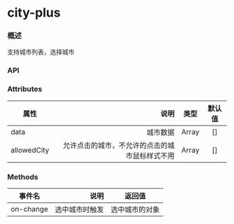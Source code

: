 # city-plus

### 概述

支持城市列表，选择城市


<vuep template="#example" :options="{ theme: 'mdn-like' }"></vuep>

<script v-pre type="text/x-template" id="example">
<template>
    <div id="ex-city-plus">
        <city-plus :data="cityArray" :allowedCity="allowedCity" @on-change="onSelect"></city-plus>
    </div>
</template>
<script>

export default {
    data() {
        return {
            cityArray: [],
            allowedCity: ["深圳市"]
        }
    },
    created() {

    },
    mounted() {
        //获取到键值对数组
        const cityList = { "fcList": ["B", "C", "D", "F", "G", "H", "J", "K", "L", "N", "Q", "S", "T", "W", "X", "Y", "Z"], "B": [{ "useHouseholds": 1, "pinyin": "BJS", "polygon": "116.784518,40.018627;116.820163,40.069886;116.793717,40.144053;116.659187,40.160818;116.63734,40.158171;116.632741,40.145818;116.578699,40.134345;116.525806,40.118457;116.50051,40.125519;116.494761,40.144053;116.480963,40.198744;116.470614,40.215495;116.479813,40.248103;116.476364,40.249865;116.440719,40.264842;116.403924,40.248103;116.374029,40.257794;116.339534,40.263961;116.311938,40.317674;116.29929,40.35727;116.198104,40.393327;116.099219,40.387172;115.962389,40.371343;115.945142,40.333515;116.009532,40.259556;115.989985,40.224309;116.057825,40.162582;116.173958,40.143171;116.085421,40.123753;116.056675,40.092851;116.080822,40.042494;116.16246,40.029236;116.15786,39.99829;116.126815,39.999174;116.123365,39.975292;116.114167,39.949632;116.16246,39.898283;116.150961,39.885882;116.138313,39.886768;116.121066,39.896511;116.047477,39.883225;116.033679,39.889425;115.998034,39.871707;115.985386,39.869935;115.975037,39.861074;115.985386,39.851326;116.02333,39.851326;116.098069,39.80345;116.121066,39.799015;116.149812,39.757315;116.236049,39.71115;116.248697,39.813205;116.306189,39.768852;116.387827,39.765302;116.352182,39.732461;116.36713,39.699603;116.384377,39.650732;116.401625,39.644509;116.528106,39.661398;116.793717,39.699603;116.83971,39.725358;116.942045,39.787484;116.90985,39.819412;116.862707,39.845122;116.858107,39.863733;116.806365,39.898283;116.789118,39.957597;116.767271,39.972638;116.779919,40.006249;116.784518,40.018627", "province": "北京市", "center": "116.407395,39.904211", "name": "北京市" }, { "useHouseholds": 0, "pinyin": "BDS", "polygon": "115.545,39.834;115.56,39.801;115.514,39.789;115.49,39.804;115.43,39.78;115.445,39.758;115.499,39.744;115.507,39.696;115.485,39.658;115.529,39.645;115.521,39.597;115.551,39.624;115.585,39.595;115.673,39.621;115.698,39.571;115.775,39.514;115.835,39.513;115.825,39.536;115.862,39.56;115.894,39.556;115.917,39.575;115.916,39.606;115.964,39.566;115.986,39.601;116.041,39.577;116.136,39.573;116.186,39.596;116.243,39.574;116.253,39.525;116.157,39.477;116.123,39.378;116.141,39.357;116.205,39.357;116.215,39.32;116.192,39.228;116.216,39.206;116.218,39.163;116.311,39.104;116.337,39.045;116.299,39.013;116.34,38.986;116.303,38.98;116.297,38.954;116.242,38.955;116.216,38.927;116.158,38.954;116.119,38.915;116.047,38.901;116.051,38.824;115.95,38.741;115.962,38.695;115.981,38.646;115.951,38.636;115.973,38.578;115.946,38.536;115.86,38.532;115.884,38.516;115.822,38.531;115.752,38.487;115.722,38.444;115.738,38.393;115.705,38.355;115.651,38.332;115.581,38.332;115.526,38.321;115.503,38.368;115.49,38.334;115.388,38.333;115.4,38.291;115.308,38.241;115.278,38.248;115.25,38.299;115.212,38.241;115.079,38.299;115.052,38.261;114.995,38.279;114.937,38.289;114.916,38.266;114.89,38.29;114.947,38.343;114.927,38.397;114.862,38.437;114.853,38.466;114.835,38.439;114.816,38.498;114.68,38.479;114.59,38.602;114.537,38.59;114.559,38.618;114.504,38.684;114.458,38.705;114.372,38.692;114.318,38.712;114.093,38.664;114.059,38.692;113.998,38.682;113.846,38.764;113.861,38.834;113.782,38.891;113.782,38.992;113.813,38.995;113.894,39.07;113.937,39.069;113.956,39.1;114.001,39.101;114.012,39.128;114.05,39.143;114.114,39.058;114.355,39.082;114.394,39.182;114.45,39.18;114.476,39.2;114.48,39.225;114.422,39.248;114.444,39.266;114.437,39.312;114.485,39.352;114.476,39.414;114.507,39.482;114.543,39.498;114.58,39.586;114.64,39.561;114.662,39.605;114.71,39.597;114.729,39.626;114.827,39.616;114.85,39.592;114.942,39.669;115.018,39.68;115.056,39.715;115.179,39.679;115.185,39.709;115.336,39.812;115.371,39.891;115.406,39.897;115.432,39.956;115.528,39.906;115.517,39.85;115.545,39.834", "province": "河北省", "center": "115.47261,38.876169", "name": "保定市" }], "C": [{ "useHouseholds": 0, "pinyin": "CZS", "polygon": "120.028,31.973;120.013,31.941;120.028,31.925;120.003,31.9;120.02,31.887;119.996,31.86;120.01,31.832;120.035,31.838;120.051,31.827;120.092,31.859;120.182,31.876;120.191,31.862;120.17,31.836;120.208,31.759;120.161,31.762;120.163,31.709;120.149,31.682;120.134,31.69;120.125,31.636;120.082,31.613;120.062,31.583;120.067,31.563;120.105,31.554;120.109,31.52;120.134,31.511;120.114,31.486;120.116,31.467;120.061,31.44;120.046,31.384;120.102,31.358;120.106,31.341;120.048,31.351;120.029,31.37;120.053,31.485;120.043,31.503;120.002,31.503;119.979,31.521;119.977,31.541;119.942,31.558;119.867,31.552;119.848,31.534;119.799,31.559;119.739,31.569;119.722,31.561;119.691,31.61;119.664,31.615;119.645,31.606;119.65,31.578;119.614,31.559;119.59,31.51;119.574,31.511;119.582,31.486;119.572,31.47;119.595,31.472;119.596,31.453;119.584,31.436;119.559,31.438;119.557,31.421;119.542,31.413;119.547,31.4;119.525,31.319;119.541,31.278;119.528,31.248;119.56,31.227;119.561,31.197;119.538,31.165;119.495,31.17;119.489,31.158;119.464,31.163;119.434,31.187;119.395,31.193;119.41,31.201;119.38,31.195;119.367,31.218;119.386,31.272;119.363,31.309;119.344,31.264;119.322,31.271;119.267,31.267;119.245,31.26;119.222,31.28;119.209,31.272;119.206,31.299;119.187,31.306;119.225,31.356;119.195,31.385;119.18,31.386;119.17,31.446;119.147,31.457;119.161,31.481;119.156,31.495;119.189,31.506;119.204,31.526;119.187,31.544;119.222,31.576;119.241,31.633;119.288,31.648;119.323,31.677;119.337,31.731;119.311,31.739;119.31,31.771;119.326,31.79;119.32,31.819;119.345,31.864;119.37,31.864;119.379,31.851;119.45,31.834;119.424,31.867;119.455,31.891;119.513,31.857;119.564,31.868;119.595,31.851;119.596,31.832;119.612,31.828;119.619,31.802;119.65,31.801;119.66,31.78;119.695,31.775;119.715,31.743;119.746,31.737;119.742,31.768;119.764,31.792;119.769,31.814;119.791,31.822;119.818,31.858;119.775,31.853;119.759,31.892;119.786,31.907;119.795,31.931;119.773,31.955;119.783,32.02;119.808,32.06;119.875,32.064;119.889,32.045;119.902,32.051;119.923,32.01;119.981,32.012;120.028,31.973", "province": "江苏省", "center": "119.980909,31.795911", "name": "常州市" }, { "useHouseholds": 1, "pinyin": "CDS", "polygon": "103.603,30.208;103.547,30.186;103.508,30.132;103.471,30.124;103.463,30.095;103.422,30.113;103.395,30.109;103.372,30.145;103.365,30.177;103.355,30.242;103.286,30.27;103.247,30.253;103.222,30.236;103.189,30.254;103.154,30.212;103.078,30.246;103.068,30.272;103.068,30.311;103.097,30.332;103.122,30.385;103.136,30.461;103.166,30.479;103.191,30.512;103.188,30.564;103.122,30.628;103.123,30.662;103.124,30.706;103.114,30.734;103.083,30.75;103.061,30.809;103.088,30.819;103.163,30.831;103.181,30.852;103.236,30.842;103.29,30.835;103.311,30.816;103.343,30.83;103.418,30.871;103.449,30.89;103.464,30.939;103.511,30.975;103.527,31.008;103.51,31.046;103.532,31.106;103.548,31.129;103.563,31.155;103.582,31.221;103.587,31.253;103.576,31.318;103.601,31.347;103.646,31.357;103.707,31.397;103.76,31.422;103.822,31.428;103.872,31.427;103.901,31.407;103.916,31.348;103.898,31.307;103.934,31.238;103.977,31.213;104.016,31.158;104.024,31.121;104.052,31.088;104.083,31.057;104.104,31.039;104.146,31.017;104.17,30.96;104.176,30.913;104.206,30.918;104.227,30.898;104.271,30.905;104.303,30.907;104.359,30.911;104.393,30.93;104.431,30.949;104.469,30.955;104.517,30.942;104.537,30.922;104.546,30.885;104.584,30.87;104.613,30.854;104.645,30.844;104.688,30.831;104.715,30.804;104.738,30.783;104.754,30.733;104.781,30.727;104.794,30.698;104.845,30.656;104.837,30.588;104.871,30.571;104.898,30.547;104.882,30.518;104.88,30.489;104.886,30.399;104.867,30.371;104.839,30.367;104.855,30.345;104.854,30.312;104.812,30.302;104.732,30.305;104.715,30.282;104.642,30.277;104.657,30.247;104.626,30.244;104.605,30.225;104.571,30.2;104.505,30.197;104.488,30.175;104.471,30.152;104.463,30.125;104.425,30.11;104.396,30.145;104.378,30.171;104.334,30.209;104.269,30.247;104.237,30.262;104.239,30.318;104.198,30.336;104.172,30.289;104.155,30.249;104.096,30.254;104.033,30.277;104.003,30.27;103.981,30.312;103.949,30.338;103.918,30.334;103.888,30.331;103.855,30.35;103.802,30.352;103.758,30.311;103.712,30.275;103.686,30.245;103.653,30.234;103.658,30.205;103.618,30.207;103.603,30.208", "province": "四川省", "center": "104.075781,30.673964", "name": "成都市" }], "D": [{ "useHouseholds": 0, "pinyin": "DGS", "polygon": "114.241,22.92;114.255,22.911;114.265,22.912;114.266,22.905;114.252,22.886;114.242,22.891;114.237,22.885;114.239,22.822;114.221,22.813;114.214,22.795;114.188,22.782;114.194,22.776;114.189,22.77;114.207,22.771;114.221,22.741;114.215,22.735;114.217,22.723;114.203,22.716;114.205,22.7;114.204,22.694;114.198,22.693;114.204,22.688;114.184,22.659;114.176,22.661;114.174,22.668;114.167,22.662;114.159,22.666;114.162,22.674;114.17,22.671;114.175,22.685;114.158,22.696;114.15,22.719;114.143,22.722;114.141,22.718;114.129,22.721;114.123,22.729;114.113,22.729;114.104,22.753;114.091,22.756;114.081,22.746;114.069,22.755;114.071,22.761;114.055,22.763;114.059,22.769;114.055,22.777;114.046,22.77;114.033,22.772;114.023,22.766;114.008,22.769;114.001,22.776;114.004,22.78;113.997,22.806;113.986,22.805;113.99,22.809;113.981,22.803;113.982,22.816;113.961,22.821;113.961,22.827;113.944,22.838;113.922,22.835;113.91,22.838;113.926,22.84;113.941,22.847;113.929,22.849;113.921,22.847;113.91,22.846;113.911,22.851;113.904,22.848;113.907,22.862;113.9,22.86;113.895,22.863;113.897,22.867;113.89,22.857;113.884,22.861;113.876,22.851;113.878,22.843;113.848,22.839;113.841,22.828;113.847,22.815;113.844,22.806;113.821,22.797;113.818,22.788;113.807,22.79;113.808,22.782;113.797,22.774;113.796,22.759;113.768,22.742;113.757,22.721;113.744,22.739;113.73,22.744;113.704,22.743;113.685,22.732;113.591,22.837;113.578,22.859;113.581,22.897;113.535,22.988;113.528,23.043;113.563,23.087;113.593,23.093;113.616,23.109;113.646,23.109;113.648,23.119;113.657,23.125;113.666,23.124;113.667,23.117;113.694,23.125;113.735,23.148;113.744,23.147;113.76,23.135;113.821,23.133;113.848,23.122;113.85,23.131;113.854,23.122;113.869,23.12;113.882,23.13;113.9,23.117;113.911,23.121;113.941,23.113;113.974,23.12;113.999,23.098;114.024,23.088;114.072,23.107;114.095,23.1;114.106,23.065;114.134,23.053;114.134,23.047;114.153,23.032;114.157,23.025;114.145,23.031;114.131,22.998;114.135,22.995;114.138,23.0;114.144,22.992;114.165,22.984;114.174,22.986;114.19,23.002;114.228,22.986;114.229,22.969;114.213,22.961;114.221,22.953;114.219,22.935;114.241,22.92", "province": "广东省", "center": "113.775091,23.003625", "name": "东莞市" }, { "useHouseholds": 0, "pinyin": "DLS", "polygon": "121.946,38.897;121.95,38.736;121.961,38.563;121.987,38.491;122.041,38.429;122.168,38.341;122.245,38.261;121.612,38.252;121.474,38.28;121.219,38.32;121.145,38.376;121.098,38.419;120.936,38.669;120.946,38.791;120.947,38.833;120.949,38.982;121.075,39.01;121.09,39.026;121.1,39.09;121.111,39.115;121.128,39.131;121.204,39.152;121.316,39.175;121.367,39.196;121.405,39.252;121.4,39.286;121.357,39.315;121.272,39.344;121.196,39.399;121.18,39.425;121.158,39.508;121.175,39.572;121.201,39.62;121.271,39.667;121.325,39.698;121.373,39.741;121.407,39.835;121.456,39.896;121.494,39.932;121.538,39.953;121.609,39.975;121.664,39.977;121.757,39.99;121.776,39.999;121.787,40.047;121.844,40.114;121.873,40.147;121.908,40.144;121.982,40.124;121.997,40.099;122.007,40.063;122.058,40.08;122.099,40.051;122.136,40.052;122.164,40.047;122.191,40.026;122.212,40.009;122.244,40.025;122.271,40.017;122.28,39.994;122.302,39.982;122.353,39.996;122.385,39.978;122.434,39.976;122.505,39.948;122.539,39.952;122.551,39.983;122.555,40.004;122.528,40.014;122.54,40.029;122.562,40.033;122.539,40.056;122.57,40.07;122.589,40.066;122.616,40.063;122.64,40.073;122.668,40.074;122.707,40.082;122.734,40.095;122.792,40.124;122.826,40.116;122.852,40.132;122.869,40.149;122.868,40.169;122.879,40.194;122.905,40.216;122.913,40.191;122.946,40.191;122.957,40.174;122.965,40.14;123.005,40.124;123.004,40.103;123.038,40.083;123.078,40.062;123.096,40.066;123.128,40.077;123.155,40.084;123.211,40.077;123.255,40.05;123.278,40.051;123.306,40.022;123.335,40.031;123.388,40.012;123.415,40.022;123.412,39.994;123.39,39.983;123.414,39.938;123.446,39.938;123.464,39.94;123.489,39.923;123.483,39.88;123.502,39.866;123.507,39.843;123.529,39.825;123.536,39.784;123.543,39.762;123.549,39.71;123.466,39.705;123.372,39.704;123.336,39.644;123.31,39.622;123.271,39.611;123.262,39.59;123.192,39.429;123.181,39.333;123.185,39.261;123.222,39.189;123.243,39.13;123.244,39.03;123.212,39.025;122.725,39.02;122.215,39.033;122.045,39.033;122.019,39.021;121.986,38.988;121.983,38.96;121.969,38.922;121.946,38.897", "province": "辽宁省", "center": "121.564136,38.967669", "name": "大连市" }], "F": [{ "useHouseholds": 0, "pinyin": "FSS", "polygon": "112.982,23.469;112.988,23.438;113.008,23.412;112.988,23.387;112.993,23.363;113.022,23.346;113.049,23.357;113.043,23.326;113.038,23.303;113.05,23.256;113.087,23.256;113.078,23.289;113.112,23.308;113.134,23.32;113.182,23.279;113.183,23.226;113.216,23.198;113.192,23.154;113.219,23.147;113.209,23.127;113.223,23.104;113.183,23.074;113.218,23.049;113.263,23.052;113.256,22.979;113.288,22.933;113.283,22.9;113.302,22.865;113.319,22.836;113.399,22.815;113.363,22.798;113.371,22.778;113.336,22.747;113.29,22.744;113.272,22.731;113.25,22.751;113.208,22.681;113.167,22.679;113.103,22.709;113.081,22.783;113.061,22.81;112.995,22.806;112.929,22.862;112.89,22.858;112.874,22.841;112.852,22.842;112.86,22.815;112.828,22.786;112.809,22.758;112.813,22.734;112.762,22.698;112.724,22.697;112.701,22.701;112.696,22.766;112.686,22.739;112.671,22.718;112.653,22.733;112.618,22.714;112.607,22.692;112.587,22.666;112.552,22.648;112.541,22.683;112.566,22.701;112.53,22.734;112.483,22.71;112.454,22.714;112.417,22.677;112.4,22.779;112.489,22.8;112.507,22.833;112.537,22.82;112.567,22.879;112.593,22.868;112.695,22.905;112.678,22.949;112.705,22.954;112.718,22.933;112.74,22.946;112.768,22.984;112.8,22.996;112.84,23.02;112.803,23.149;112.771,23.208;112.792,23.211;112.821,23.223;112.854,23.244;112.826,23.245;112.873,23.299;112.87,23.355;112.836,23.395;112.812,23.373;112.791,23.379;112.81,23.455;112.852,23.493;112.838,23.543;112.834,23.573;112.869,23.579;112.921,23.558;112.894,23.523;112.909,23.494;112.934,23.47;112.964,23.453;112.982,23.469", "province": "广东省", "center": "113.128509,23.030686", "name": "佛山市" }, { "useHouseholds": 0, "pinyin": "FZS", "polygon": "119.806,26.552;119.882,26.365;119.969,26.377;119.916,26.316;119.852,26.328;119.825,26.296;119.809,26.274;119.777,26.291;119.679,26.267;119.674,26.21;119.611,26.174;119.674,26.032;119.727,26.024;119.727,25.986;119.699,25.906;119.637,25.889;119.644,25.758;119.609,25.72;119.609,25.691;119.479,25.665;119.485,25.637;119.546,25.634;119.54,25.591;119.605,25.597;119.629,25.48;119.732,25.525;119.691,25.603;119.796,25.672;119.791,25.622;119.847,25.607;119.852,25.575;119.896,25.571;119.87,25.538;119.821,25.535;119.821,25.501;119.861,25.456;119.833,25.471;119.771,25.44;119.779,25.401;119.71,25.446;119.681,25.474;119.628,25.441;119.676,25.441;119.636,25.364;119.666,25.369;119.655,25.348;119.595,25.351;119.58,25.456;119.562,25.435;119.585,25.405;119.552,25.37;119.502,25.364;119.513,25.4;119.497,25.452;119.47,25.454;119.445,25.418;119.458,25.502;119.409,25.497;119.369,25.527;119.351,25.486;119.361,25.432;119.294,25.416;119.268,25.442;119.281,25.482;119.261,25.495;119.214,25.498;119.25,25.519;119.235,25.57;119.21,25.55;119.186,25.561;119.14,25.639;119.161,25.682;119.156,25.71;119.131,25.718;119.158,25.747;119.138,25.758;119.076,25.761;118.958,25.718;118.958,25.766;118.883,25.704;118.817,25.726;118.736,25.674;118.733,25.7;118.711,25.688;118.674,25.714;118.618,25.715;118.611,25.691;118.53,25.665;118.436,25.736;118.42,25.795;118.389,25.817;118.427,25.86;118.412,25.885;118.44,25.925;118.466,25.869;118.483,25.908;118.525,25.891;118.522,26.064;118.607,26.061;118.594,26.137;118.57,26.144;118.584,26.209;118.616,26.21;118.617,26.242;118.669,26.233;118.672,26.281;118.727,26.346;118.8,26.346;118.802,26.37;118.76,26.404;118.769,26.426;118.738,26.444;118.755,26.516;118.809,26.492;118.803,26.466;118.833,26.432;118.895,26.479;118.956,26.475;118.957,26.526;119.007,26.538;119.0,26.561;119.034,26.604;119.067,26.608;119.067,26.578;119.107,26.58;119.123,26.544;119.203,26.575;119.236,26.53;119.26,26.554;119.285,26.541;119.305,26.597;119.335,26.582;119.386,26.627;119.414,26.64;119.506,26.627;119.538,26.569;119.625,26.527;119.749,26.581;119.806,26.552", "province": "福建省", "center": "119.307494,26.07965", "name": "福州市" }], "G": [{ "useHouseholds": 1, "pinyin": "GZS", "polygon": "113.371,22.778;113.363,22.798;113.399,22.815;113.319,22.836;113.302,22.865;113.306,22.882;113.283,22.9;113.288,22.933;113.304,22.94;113.256,22.979;113.269,23.027;113.263,23.052;113.218,23.049;113.183,23.083;113.223,23.104;113.209,23.127;113.219,23.147;113.192,23.154;113.216,23.198;113.183,23.226;113.182,23.279;113.134,23.32;113.112,23.296;113.078,23.289;113.087,23.256;113.05,23.256;113.057,23.284;113.038,23.303;113.043,23.326;113.029,23.33;113.049,23.359;113.017,23.359;112.993,23.363;112.988,23.387;113.008,23.412;112.996,23.449;112.967,23.432;112.968,23.45;112.982,23.469;113.061,23.477;113.123,23.516;113.159,23.508;113.178,23.526;113.199,23.52;113.219,23.546;113.209,23.582;113.234,23.6;113.251,23.592;113.247,23.612;113.287,23.614;113.295,23.65;113.334,23.65;113.384,23.737;113.448,23.733;113.488,23.69;113.519,23.688;113.565,23.706;113.575,23.685;113.605,23.668;113.634,23.717;113.642,23.756;113.622,23.793;113.657,23.826;113.688,23.818;113.694,23.831;113.725,23.826;113.72,23.868;113.764,23.863;113.794,23.908;113.816,23.906;113.871,23.934;114.014,23.938;114.039,23.926;114.064,23.852;114.043,23.824;114.043,23.801;114.066,23.781;114.029,23.758;114.015,23.769;114.019,23.783;113.982,23.763;113.978,23.745;113.927,23.735;113.893,23.694;113.859,23.673;113.846,23.661;113.825,23.662;113.835,23.651;113.82,23.635;113.865,23.615;113.87,23.593;113.859,23.576;113.917,23.51;113.953,23.499;113.939,23.485;113.987,23.478;113.961,23.471;113.968,23.437;113.993,23.437;113.99,23.414;114.005,23.402;113.987,23.383;114.007,23.35;113.989,23.338;114.002,23.303;113.965,23.32;113.966,23.337;113.946,23.348;113.901,23.351;113.896,23.288;113.882,23.27;113.901,23.259;113.909,23.218;113.889,23.197;113.908,23.179;113.864,23.163;113.848,23.122;113.731,23.147;113.694,23.125;113.657,23.125;113.646,23.109;113.563,23.087;113.527,23.039;113.535,22.988;113.581,22.897;113.578,22.859;113.692,22.723;113.723,22.651;113.743,22.533;113.657,22.521;113.626,22.585;113.568,22.613;113.538,22.66;113.546,22.672;113.478,22.72;113.474,22.734;113.418,22.748;113.371,22.778", "province": "广东省", "center": "113.250732,23.145704", "name": "广州市" }, { "useHouseholds": 0, "pinyin": "GYS", "polygon": "106.493,26.268;106.494,26.279;106.529,26.321;106.544,26.318;106.56,26.332;106.571,26.378;106.504,26.385;106.456,26.428;106.445,26.465;106.405,26.445;106.334,26.456;106.355,26.488;106.328,26.495;106.326,26.538;106.286,26.561;106.232,26.543;106.191,26.557;106.193,26.593;106.132,26.663;106.171,26.675;106.18,26.688;106.17,26.715;106.178,26.773;106.132,26.809;106.147,26.852;106.203,26.874;106.229,26.896;106.276,26.863;106.307,26.901;106.337,26.888;106.361,26.898;106.39,26.982;106.449,27.016;106.42,27.047;106.406,27.097;106.42,27.154;106.446,27.167;106.457,27.196;106.592,27.257;106.626,27.28;106.639,27.308;106.721,27.315;106.742,27.282;106.742,27.261;106.752,27.224;106.767,27.235;106.767,27.254;106.8,27.278;106.801,27.318;106.826,27.33;106.848,27.328;106.887,27.278;106.905,27.269;106.94,27.312;106.964,27.318;107.012,27.361;107.047,27.356;107.105,27.327;107.176,27.362;107.207,27.361;107.209,27.324;107.144,27.251;107.161,27.24;107.245,27.234;107.268,27.222;107.261,27.181;107.188,27.156;107.196,27.121;107.18,27.098;107.172,27.046;107.173,27.031;107.199,27.032;107.205,27.014;107.243,27.002;107.256,26.969;107.285,26.87;107.272,26.809;107.261,26.798;107.223,26.817;107.204,26.812;107.178,26.825;107.136,26.826;107.081,26.808;107.056,26.778;106.989,26.732;106.971,26.727;106.981,26.699;106.956,26.684;106.97,26.665;106.968,26.652;106.925,26.641;106.91,26.648;106.878,26.633;106.888,26.622;106.917,26.619;106.922,26.602;106.847,26.573;106.858,26.546;106.845,26.534;106.848,26.517;106.811,26.486;106.836,26.459;106.818,26.453;106.823,26.437;106.79,26.432;106.767,26.395;106.792,26.379;106.82,26.393;106.842,26.391;106.832,26.354;106.786,26.322;106.847,26.31;106.858,26.32;106.881,26.32;106.873,26.301;106.893,26.278;106.878,26.272;106.865,26.246;106.889,26.234;106.893,26.219;106.865,26.192;106.842,26.189;106.803,26.229;106.801,26.275;106.765,26.267;106.749,26.294;106.729,26.282;106.694,26.297;106.658,26.275;106.636,26.276;106.637,26.242;106.612,26.239;106.598,26.225;106.573,26.239;106.508,26.229;106.521,26.253;106.508,26.263;106.493,26.268", "province": "贵州省", "center": "106.669925,26.620514", "name": "贵阳市" }], "H": [{ "useHouseholds": 1, "pinyin": "HFS", "polygon": "117.208,32.54;117.221,32.47;117.289,32.448;117.312,32.457;117.339,32.449;117.415,32.474;117.388,32.437;117.386,32.408;117.365,32.39;117.398,32.394;117.448,32.372;117.451,32.349;117.43,32.34;117.402,32.289;117.43,32.267;117.436,32.246;117.504,32.209;117.659,32.266;117.718,32.242;117.747,32.253;117.781,32.243;117.801,32.224;117.828,32.236;117.853,32.223;117.868,32.203;117.88,32.151;117.858,32.122;117.863,32.1;117.892,32.07;117.843,32.044;117.838,32.021;117.816,32.008;117.872,31.96;117.874,31.934;117.934,31.927;117.957,31.912;117.941,31.861;117.917,31.843;117.908,31.82;117.92,31.793;117.912,31.776;117.932,31.766;117.92,31.71;117.948,31.683;117.935,31.654;117.945,31.638;117.941,31.584;117.914,31.555;117.957,31.545;117.945,31.529;117.971,31.505;117.944,31.493;117.907,31.51;117.856,31.489;117.788,31.488;117.778,31.472;117.714,31.469;117.643,31.306;117.608,31.281;117.578,31.277;117.58,31.256;117.562,31.221;117.532,31.206;117.565,31.165;117.519,31.115;117.535,31.085;117.521,31.054;117.488,31.045;117.514,31.009;117.457,30.99;117.448,30.973;117.419,30.983;117.373,30.958;117.354,30.998;117.305,30.991;117.284,30.99;117.185,31.089;117.147,31.077;117.123,31.09;117.129,31.152;117.108,31.194;117.082,31.24;117.059,31.242;117.039,31.262;117.055,31.291;117.076,31.302;117.088,31.356;117.08,31.377;117.125,31.452;117.162,31.492;117.259,31.505;117.246,31.532;117.231,31.549;117.202,31.556;117.14,31.559;117.118,31.546;117.075,31.56;117.046,31.544;116.996,31.565;116.981,31.541;116.83,31.527;116.77,31.586;116.772,31.62;116.759,31.653;116.774,31.681;116.758,31.733;116.763,31.768;116.737,31.771;116.724,31.786;116.694,31.824;116.731,31.864;116.723,31.89;116.79,31.926;116.82,31.928;116.871,31.975;117.008,32.0;117.038,32.017;117.054,32.057;117.031,32.076;117.016,32.12;116.991,32.134;116.984,32.163;117.025,32.174;117.031,32.196;117.009,32.22;117.059,32.234;117.071,32.288;117.043,32.295;117.066,32.337;117.044,32.348;117.052,32.39;117.013,32.407;117.053,32.431;117.077,32.475;117.091,32.536;117.145,32.526;117.164,32.541;117.208,32.54", "province": "安徽省", "center": "117.282309,31.867067", "name": "合肥市" }, { "useHouseholds": 0, "pinyin": "HEBS", "polygon": "127.453,46.652;127.515,46.601;127.524,46.535;127.575,46.518;127.821,46.611;128.112,46.51;128.2,46.57;128.256,46.588;128.402,46.609;128.472,46.631;128.573,46.584;128.686,46.581;128.74,46.488;128.846,46.493;128.915,46.533;129.024,46.493;129.089,46.563;129.203,46.541;129.248,46.626;129.349,46.664;129.446,46.61;129.598,46.614;129.662,46.554;129.754,46.536;129.928,46.635;129.994,46.571;130.084,46.617;130.043,46.537;130.124,46.593;130.197,46.63;130.153,46.497;130.175,46.451;130.135,46.401;130.037,46.393;129.93,46.381;130.021,46.341;130.246,46.127;130.123,46.075;130.123,45.932;129.955,45.914;129.815,45.993;129.794,45.893;129.589,45.893;129.563,45.823;129.35,45.742;129.36,45.694;129.314,45.678;129.317,45.63;129.226,45.599;129.114,45.63;129.104,45.581;129.146,45.542;129.123,45.48;129.204,45.407;129.069,45.344;129.121,45.286;129.181,45.298;129.215,45.228;129.107,45.162;129.156,45.117;129.003,45.071;129.054,45.035;129.027,44.972;129.068,44.909;128.885,44.875;128.861,44.802;128.789,44.787;128.754,44.706;128.7,44.669;128.406,44.685;128.367,44.596;128.261,44.52;128.259,44.452;128.218,44.438;128.179,44.354;128.056,44.356;128.108,44.299;128.069,44.266;128.112,44.22;128.066,44.175;128.108,44.141;127.918,44.07;127.789,44.077;127.735,44.105;127.726,44.208;127.687,44.172;127.633,44.194;127.596,44.233;127.629,44.288;127.49,44.407;127.515,44.444;127.471,44.522;127.548,44.532;127.562,44.582;127.407,44.64;127.269,44.618;127.216,44.654;127.1,44.621;127.056,44.573;127.047,44.721;126.99,44.83;127.018,44.896;127.099,44.951;126.977,45.077;126.966,45.143;126.799,45.141;126.772,45.18;126.578,45.258;126.299,45.198;126.241,45.146;126.116,45.148;125.827,45.245;125.702,45.356;125.723,45.424;125.694,45.52;125.859,45.516;125.939,45.588;125.934,45.636;125.987,45.677;126.02,45.713;126.129,45.679;126.172,45.709;126.299,45.702;126.323,45.751;126.367,45.731;126.348,45.84;126.331,45.912;126.317,45.976;126.237,45.969;126.176,46.067;126.429,46.09;126.463,46.145;126.62,46.24;126.642,46.331;126.689,46.381;127.193,46.648;127.358,46.68;127.453,46.652", "province": "黑龙江省", "center": "126.6152,45.767595", "name": "哈尔滨市" }, { "useHouseholds": 0, "pinyin": "HZS", "polygon": "120.306,30.525;120.324,30.527;120.347,30.478;120.338,30.423;120.313,30.401;120.35,30.374;120.406,30.39;120.384,30.35;120.42,30.324;120.453,30.384;120.64,30.395;120.706,30.378;120.727,30.292;120.649,30.223;120.615,30.158;120.488,30.178;120.452,30.14;120.413,30.134;120.391,30.163;120.334,30.13;120.31,30.139;120.294,30.11;120.339,30.101;120.331,30.052;120.369,29.981;120.321,29.934;120.281,29.925;120.261,29.949;120.228,29.948;120.194,29.91;120.173,29.923;120.101,29.822;120.044,29.828;120.037,29.776;120.017,29.763;119.981,29.772;119.934,29.75;119.896,29.769;119.924,29.707;119.974,29.7;119.98,29.679;119.901,29.666;119.842,29.688;119.798,29.66;119.77,29.563;119.729,29.548;119.751,29.524;119.725,29.511;119.698,29.444;119.685,29.423;119.648,29.438;119.612,29.398;119.622,29.374;119.54,29.378;119.516,29.339;119.487,29.338;119.445,29.429;119.411,29.405;119.388,29.437;119.334,29.402;119.355,29.325;119.33,29.312;119.329,29.29;119.294,29.286;119.265,29.253;119.207,29.296;119.197,29.266;119.22,29.231;119.196,29.234;119.196,29.211;119.133,29.243;119.01,29.213;118.97,29.301;118.906,29.338;118.792,29.272;118.77,29.254;118.773,29.227;118.722,29.195;118.635,29.198;118.613,29.274;118.643,29.273;118.607,29.333;118.527,29.369;118.469,29.366;118.42,29.426;118.358,29.459;118.35,29.481;118.39,29.516;118.502,29.524;118.507,29.581;118.576,29.642;118.656,29.65;118.752,29.746;118.746,29.819;118.773,29.829;118.761,29.85;118.79,29.849;118.848,29.897;118.848,29.945;118.9,29.944;118.908,30.035;118.875,30.109;118.902,30.154;118.852,30.162;118.935,30.207;118.888,30.254;118.884,30.296;118.886,30.32;118.943,30.357;118.995,30.338;119.062,30.309;119.097,30.33;119.233,30.294;119.253,30.347;119.333,30.377;119.356,30.355;119.381,30.36;119.457,30.417;119.522,30.408;119.572,30.449;119.598,30.427;119.648,30.446;119.638,30.405;119.667,30.403;119.715,30.437;119.718,30.572;119.776,30.555;119.772,30.52;119.857,30.508;119.879,30.466;119.931,30.468;119.972,30.437;119.993,30.452;120.071,30.435;120.075,30.502;120.156,30.473;120.207,30.52;120.284,30.51;120.306,30.525", "province": "浙江省", "center": "120.207461,30.261318", "name": "杭州市" }, { "useHouseholds": 0, "pinyin": "HZS", "polygon": "114.437,22.668;114.432,22.706;114.424,22.767;114.394,22.763;114.359,22.813;114.318,22.809;114.274,22.798;114.235,22.819;114.239,22.861;114.265,22.912;114.235,22.921;114.215,22.949;114.224,22.986;114.175,22.978;114.153,23.032;114.133,23.054;114.101,23.073;114.067,23.106;114.027,23.087;114.0,23.096;113.974,23.119;113.941,23.115;113.851,23.128;113.878,23.169;113.89,23.197;113.883,23.27;113.894,23.297;113.895,23.334;113.932,23.344;113.964,23.32;114.002,23.315;113.988,23.384;113.967,23.436;113.981,23.485;113.929,23.508;113.876,23.547;113.859,23.573;113.867,23.615;113.82,23.634;113.853,23.685;113.902,23.7;113.925,23.735;113.957,23.74;114.005,23.768;114.045,23.777;114.042,23.824;114.043,23.903;114.062,23.941;114.103,23.928;114.161,23.944;114.197,23.95;114.228,23.947;114.26,23.939;114.277,23.902;114.337,23.905;114.339,23.86;114.333,23.832;114.344,23.778;114.39,23.75;114.426,23.715;114.445,23.693;114.482,23.708;114.517,23.696;114.54,23.673;114.56,23.63;114.574,23.603;114.577,23.572;114.63,23.555;114.662,23.568;114.676,23.535;114.706,23.53;114.689,23.499;114.699,23.464;114.672,23.453;114.675,23.416;114.706,23.371;114.733,23.334;114.778,23.294;114.8,23.245;114.828,23.195;114.867,23.217;114.902,23.263;114.928,23.343;114.96,23.349;114.993,23.301;115.014,23.337;115.06,23.326;115.108,23.362;115.154,23.365;115.206,23.384;115.271,23.39;115.313,23.35;115.315,23.314;115.353,23.315;115.388,23.31;115.408,23.259;115.381,23.21;115.29,23.164;115.287,23.132;115.271,23.089;115.228,23.06;115.171,23.031;115.15,22.997;115.099,23.008;115.067,22.997;115.047,22.974;114.983,22.945;114.935,22.926;114.931,22.895;114.933,22.856;114.95,22.816;115.001,22.759;115.028,22.716;115.042,22.688;115.006,22.669;114.97,22.617;114.953,22.579;114.933,22.524;114.896,22.511;114.849,22.504;114.756,22.521;114.703,22.506;114.725,22.42;114.714,22.381;114.674,22.379;114.631,22.385;114.598,22.396;114.567,22.434;114.587,22.462;114.648,22.501;114.657,22.532;114.617,22.577;114.616,22.625;114.605,22.66;114.574,22.673;114.523,22.664;114.456,22.672;114.437,22.668", "province": "广东省", "center": "114.414936,23.100138", "name": "惠州市" }], "J": [{ "useHouseholds": 0, "pinyin": "JXS", "polygon": "120.908,31.023;120.918,31.016;120.945,31.015;120.941,31.022;120.955,31.023;120.958,31.036;120.969,31.022;120.997,31.019;121.001,31.001;121.009,30.983;120.998,30.976;120.998,30.964;121.007,30.943;121.011,30.915;121.0,30.895;121.024,30.888;121.028,30.881;121.021,30.877;121.022,30.859;120.995,30.84;120.996,30.828;121.021,30.841;121.037,30.834;121.044,30.825;121.046,30.833;121.053,30.837;121.068,30.843;121.069,30.853;121.103,30.863;121.11,30.855;121.12,30.86;121.13,30.853;121.124,30.841;121.138,30.842;121.144,30.835;121.135,30.816;121.133,30.794;121.124,30.792;121.129,30.785;121.159,30.784;121.167,30.779;121.18,30.778;121.196,30.787;121.202,30.779;121.207,30.789;121.222,30.791;121.242,30.758;121.278,30.738;121.272,30.715;121.281,30.683;121.264,30.679;121.246,30.655;121.179,30.631;121.157,30.617;121.156,30.606;121.064,30.57;121.099,30.521;121.186,30.442;121.092,30.403;121.066,30.382;121.039,30.343;121.02,30.329;120.96,30.312;120.923,30.291;120.831,30.268;120.796,30.269;120.751,30.28;120.725,30.294;120.712,30.315;120.709,30.372;120.691,30.385;120.64,30.395;120.511,30.395;120.466,30.388;120.445,30.379;120.42,30.324;120.384,30.35;120.393,30.375;120.407,30.38;120.406,30.39;120.35,30.374;120.326,30.385;120.322,30.4;120.313,30.403;120.338,30.423;120.336,30.433;120.346,30.439;120.342,30.464;120.347,30.478;120.335,30.474;120.333,30.506;120.324,30.527;120.306,30.527;120.302,30.57;120.325,30.583;120.308,30.602;120.31,30.615;120.339,30.621;120.35,30.653;120.349,30.667;120.362,30.668;120.371,30.66;120.387,30.664;120.395,30.678;120.461,30.688;120.448,30.704;120.473,30.709;120.492,30.733;120.475,30.77;120.51,30.763;120.566,30.837;120.594,30.86;120.614,30.854;120.632,30.862;120.65,30.861;120.662,30.853;120.67,30.867;120.691,30.888;120.7,30.876;120.707,30.874;120.707,30.889;120.719,30.891;120.718,30.926;120.711,30.946;120.691,30.961;120.716,30.977;120.731,30.977;120.751,30.968;120.776,30.983;120.776,31.002;120.809,31.011;120.826,31.012;120.853,30.995;120.875,31.001;120.898,31.009;120.902,31.023;120.908,31.023", "province": "浙江省", "center": "120.762974,30.760656", "name": "嘉兴市" }, { "useHouseholds": 1, "pinyin": "JNS", "polygon": "117.279,37.538;117.293,37.516;117.324,37.505;117.292,37.485;117.302,37.459;117.363,37.454;117.376,37.436;117.366,37.411;117.422,37.37;117.418,37.314;117.452,37.258;117.436,37.245;117.407,37.23;117.447,37.184;117.465,37.115;117.371,37.075;117.342,37.079;117.342,37.052;117.321,37.028;117.367,37.005;117.388,36.958;117.422,36.97;117.47,36.964;117.5,36.978;117.525,36.962;117.543,36.984;117.556,36.971;117.572,36.952;117.541,36.937;117.589,36.9;117.586,36.857;117.677,36.795;117.701,36.76;117.754,36.754;117.745,36.726;117.705,36.692;117.714,36.657;117.697,36.61;117.721,36.584;117.699,36.576;117.726,36.566;117.748,36.531;117.699,36.525;117.633,36.559;117.569,36.518;117.528,36.507;117.507,36.516;117.489,36.483;117.43,36.472;117.392,36.439;117.352,36.469;117.295,36.482;117.246,36.419;117.215,36.411;117.186,36.359;117.139,36.34;117.095,36.352;117.081,36.302;116.981,36.249;116.933,36.278;116.89,36.262;116.856,36.308;116.822,36.301;116.779,36.318;116.693,36.281;116.654,36.301;116.621,36.3;116.589,36.261;116.569,36.268;116.546,36.251;116.52,36.261;116.479,36.22;116.531,36.174;116.513,36.147;116.531,36.141;116.568,36.134;116.538,36.08;116.469,36.068;116.441,36.044;116.436,36.072;116.415,36.074;116.392,36.096;116.317,36.058;116.307,36.037;116.277,36.049;116.277,36.115;116.233,36.179;116.338,36.296;116.444,36.324;116.459,36.344;116.489,36.341;116.548,36.412;116.625,36.434;116.619,36.479;116.6,36.489;116.634,36.508;116.615,36.526;116.635,36.55;116.664,36.559;116.665,36.583;116.698,36.592;116.701,36.615;116.762,36.633;116.788,36.699;116.892,36.751;116.871,36.783;116.877,36.816;116.895,36.819;116.893,36.839;116.94,36.829;116.941,36.851;116.97,36.852;116.964,36.922;116.929,36.94;116.939,36.966;116.903,36.968;116.893,37.006;116.955,37.042;116.935,37.057;116.926,37.099;117.01,37.127;117.048,37.122;117.067,37.143;117.057,37.168;117.07,37.188;117.028,37.22;117.051,37.249;117.045,37.272;117.008,37.291;116.992,37.341;117.015,37.365;117.005,37.382;117.027,37.433;117.102,37.446;117.115,37.484;117.206,37.493;117.236,37.534;117.279,37.538", "province": "山东省", "center": "117.036137,36.672534", "name": "济南市" }, { "useHouseholds": 0, "pinyin": "JHS", "polygon": "119.98,29.68;120.044,29.669;120.03,29.65;120.052,29.633;120.025,29.623;120.012,29.579;120.048,29.576;120.065,29.548;120.098,29.54;120.085,29.51;120.133,29.5;120.207,29.555;120.215,29.533;120.256,29.501;120.284,29.502;120.267,29.466;120.288,29.443;120.267,29.396;120.298,29.36;120.34,29.409;120.378,29.42;120.373,29.452;120.418,29.456;120.434,29.483;120.475,29.501;120.502,29.472;120.523,29.473;120.518,29.425;120.579,29.345;120.606,29.34;120.677,29.331;120.713,29.353;120.705,29.326;120.717,29.308;120.757,29.321;120.778,29.311;120.763,29.291;120.782,29.281;120.785,29.205;120.718,29.151;120.75,29.122;120.73,29.125;120.7,29.094;120.711,29.079;120.701,29.037;120.73,29.029;120.734,28.988;120.684,28.983;120.664,28.914;120.57,28.867;120.541,28.871;120.52,28.896;120.474,28.847;120.433,28.837;120.409,28.861;120.396,28.835;120.363,28.845;120.31,28.898;120.314,28.939;120.284,28.936;120.277,28.956;120.268,28.916;120.266,28.871;120.222,28.838;120.206,28.79;120.182,28.779;120.144,28.788;120.131,28.765;120.09,28.793;120.034,28.764;119.988,28.803;119.97,28.792;119.928,28.802;119.904,28.756;119.883,28.753;119.872,28.724;119.821,28.694;119.801,28.638;119.755,28.628;119.772,28.593;119.745,28.597;119.71,28.539;119.653,28.548;119.64,28.532;119.581,28.529;119.546,28.539;119.538,28.562;119.505,28.554;119.515,28.619;119.462,28.655;119.486,28.745;119.478,28.77;119.422,28.756;119.383,28.792;119.353,28.763;119.334,28.785;119.329,28.81;119.349,28.825;119.348,28.852;119.317,28.849;119.352,28.905;119.31,28.973;119.335,28.99;119.339,29.081;119.308,29.093;119.257,29.147;119.235,29.2;119.241,29.227;119.288,29.267;119.292,29.285;119.325,29.285;119.33,29.312;119.355,29.324;119.339,29.359;119.334,29.4;119.344,29.417;119.389,29.437;119.413,29.405;119.445,29.43;119.468,29.356;119.497,29.337;119.516,29.339;119.54,29.378;119.622,29.374;119.612,29.398;119.648,29.438;119.685,29.423;119.698,29.444;119.716,29.44;119.725,29.511;119.751,29.524;119.729,29.548;119.77,29.563;119.785,29.61;119.798,29.66;119.842,29.688;119.901,29.666;119.98,29.68", "province": "浙江省", "center": "119.653441,29.095498", "name": "金华市" }], "K": [{ "useHouseholds": 0, "pinyin": "KMS", "polygon": "103.068,26.54;103.113,26.266;103.156,26.253;103.183,26.203;103.202,26.223;103.251,26.194;103.244,26.161;103.311,26.059;103.288,26.001;103.31,25.985;103.297,25.861;103.334,25.863;103.397,25.861;103.417,25.834;103.466,25.871;103.477,25.823;103.547,25.824;103.563,25.789;103.519,25.752;103.538,25.724;103.496,25.636;103.551,25.589;103.488,25.56;103.425,25.581;103.429,25.489;103.376,25.495;103.377,25.458;103.279,25.346;103.325,25.328;103.265,25.222;103.295,25.19;103.329,25.144;103.339,25.172;103.401,25.154;103.423,25.196;103.471,25.187;103.476,25.128;103.502,25.102;103.414,25.053;103.484,24.977;103.45,24.929;103.492,24.843;103.529,24.837;103.553,24.871;103.581,24.855;103.593,24.896;103.661,24.881;103.676,24.764;103.638,24.617;103.48,24.505;103.458,24.521;103.498,24.562;103.291,24.663;103.289,24.612;103.257,24.588;103.27,24.561;103.253,24.515;103.203,24.535;103.153,24.535;103.116,24.512;103.118,24.57;103.048,24.574;103.04,24.66;103.082,24.76;103.022,24.768;103.037,24.869;103.008,24.926;102.972,24.893;102.918,24.86;102.921,24.773;102.883,24.741;102.846,24.754;102.862,24.712;102.812,24.636;102.794,24.554;102.822,24.517;102.701,24.468;102.676,24.509;102.615,24.519;102.594,24.545;102.544,24.518;102.517,24.533;102.495,24.506;102.447,24.518;102.411,24.503;102.386,24.487;102.366,24.404;102.318,24.392;102.305,24.432;102.255,24.445;102.203,24.513;102.301,24.58;102.299,24.666;102.303,24.855;102.269,24.925;102.227,24.922;102.253,24.988;102.199,25.003;102.178,25.063;102.207,25.091;102.248,25.038;102.356,25.074;102.373,25.117;102.357,25.153;102.422,25.248;102.413,25.283;102.38,25.278;102.355,25.355;102.376,25.395;102.407,25.373;102.442,25.387;102.488,25.482;102.452,25.543;102.436,25.579;102.371,25.641;102.39,25.698;102.357,25.745;102.385,25.825;102.335,25.858;102.329,25.894;102.359,26.066;102.265,26.133;102.251,26.218;102.32,26.233;102.399,26.302;102.537,26.338;102.572,26.369;102.643,26.323;102.607,26.255;102.677,26.212;102.715,26.216;102.746,26.275;102.839,26.312;102.887,26.372;102.901,26.344;102.991,26.351;102.995,26.488;103.038,26.492;103.068,26.54", "province": "云南省", "center": "102.849001,24.891568", "name": "昆明市" }], "L": [{ "useHouseholds": 0, "pinyin": "LZS", "polygon": "103.57,36.979;103.556,36.946;103.599,36.888;103.631,36.874;103.611,36.853;103.674,36.819;103.68,36.794;103.719,36.789;103.737,36.811;103.806,36.797;103.768,36.834;103.776,36.859;103.845,36.82;103.909,36.809;103.899,36.778;103.948,36.752;103.936,36.725;103.898,36.716;103.921,36.699;103.904,36.677;103.958,36.617;103.981,36.59;104.048,36.578;104.022,36.501;104.057,36.47;104.055,36.42;104.134,36.345;104.116,36.33;104.141,36.261;104.147,36.299;104.191,36.349;104.226,36.342;104.24,36.365;104.302,36.36;104.327,36.385;104.436,36.392;104.492,36.448;104.513,36.434;104.508,36.317;104.548,36.255;104.518,36.209;104.537,36.173;104.584,36.173;104.572,36.103;104.49,36.025;104.489,35.997;104.447,35.98;104.432,35.922;104.454,35.88;104.414,35.857;104.391,35.774;104.335,35.736;104.339,35.666;104.311,35.649;104.318,35.615;104.29,35.577;104.217,35.618;104.183,35.654;104.144,35.624;104.108,35.642;104.025,35.719;103.877,35.8;103.856,35.779;103.844,35.847;103.786,35.852;103.782,35.902;103.744,35.906;103.708,35.933;103.668,35.919;103.631,35.94;103.64,36.023;103.604,36.075;103.581,36.068;103.576,36.098;103.481,36.117;103.451,36.079;103.426,36.077;103.416,36.131;103.353,36.128;103.318,36.158;103.269,36.151;103.198,36.186;103.173,36.181;103.13,36.201;103.114,36.227;103.076,36.212;103.028,36.238;103.031,36.263;102.93,36.303;102.903,36.337;102.851,36.337;102.849,36.371;102.82,36.394;102.832,36.413;102.773,36.471;102.8,36.504;102.74,36.568;102.771,36.581;102.73,36.62;102.637,36.656;102.612,36.687;102.619,36.744;102.65,36.739;102.697,36.781;102.73,36.759;102.813,36.78;102.839,36.768;102.848,36.789;102.828,36.8;102.852,36.815;102.817,36.847;102.869,36.844;102.909,36.87;102.89,36.908;102.926,36.941;102.96,36.934;102.981,36.953;103.08,36.951;103.181,36.954;103.203,36.935;103.284,36.958;103.256,36.921;103.352,36.922;103.412,36.832;103.456,36.837;103.479,36.88;103.525,36.855;103.546,36.888;103.508,36.901;103.487,36.945;103.447,36.956;103.375,36.913;103.354,36.964;103.315,36.955;103.323,36.992;103.432,37.004;103.508,36.966;103.57,36.979", "province": "甘肃省", "center": "103.8342,36.074003", "name": "兰州市" }], "N": [{ "useHouseholds": 0, "pinyin": "NCS", "polygon": "116.406,29.059;116.415,29.037;116.41,28.959;116.38,28.943;116.35,28.884;116.25,28.87;116.247,28.83;116.256,28.805;116.285,28.802;116.323,28.777;116.331,28.757;116.324,28.743;116.36,28.76;116.37,28.747;116.383,28.757;116.398,28.733;116.442,28.719;116.454,28.699;116.45,28.641;116.499,28.563;116.561,28.505;116.572,28.447;116.566,28.412;116.534,28.392;116.511,28.359;116.508,28.318;116.487,28.299;116.473,28.258;116.396,28.248;116.371,28.212;116.359,28.238;116.325,28.25;116.317,28.225;116.3,28.231;116.242,28.201;116.235,28.163;116.216,28.184;116.173,28.194;116.161,28.229;116.124,28.241;116.074,28.297;116.047,28.301;116.011,28.285;115.989,28.298;115.973,28.282;115.955,28.286;115.964,28.306;115.933,28.321;115.919,28.309;115.912,28.322;115.886,28.292;115.866,28.319;115.87,28.349;115.858,28.381;115.826,28.407;115.806,28.404;115.807,28.386;115.781,28.367;115.762,28.374;115.735,28.356;115.727,28.368;115.687,28.371;115.699,28.358;115.688,28.345;115.669,28.352;115.656,28.34;115.629,28.351;115.66,28.387;115.651,28.401;115.627,28.405;115.625,28.424;115.605,28.423;115.594,28.405;115.573,28.405;115.563,28.393;115.537,28.398;115.559,28.422;115.547,28.448;115.557,28.459;115.551,28.487;115.573,28.501;115.579,28.521;115.568,28.568;115.593,28.579;115.579,28.596;115.56,28.586;115.534,28.588;115.53,28.614;115.553,28.627;115.545,28.648;115.56,28.696;115.552,28.714;115.566,28.734;115.532,28.745;115.474,28.728;115.452,28.741;115.444,28.765;115.459,28.772;115.465,28.793;115.489,28.804;115.5,28.85;115.514,28.839;115.537,28.866;115.512,28.93;115.469,28.989;115.482,29.012;115.532,29.021;115.577,28.977;115.623,28.97;115.651,28.947;115.687,28.949;115.672,28.934;115.728,28.922;115.744,28.935;115.769,28.898;115.821,28.915;115.832,28.947;115.826,28.974;115.865,28.975;115.893,29.026;115.914,29.039;115.927,29.066;115.921,29.082;115.936,29.099;115.994,29.095;116.01,29.117;116.024,29.094;116.07,29.122;116.179,29.124;116.148,29.09;116.181,29.051;116.236,29.039;116.245,28.996;116.28,29.012;116.268,29.088;116.296,29.114;116.379,29.055;116.406,29.059", "province": "江西省", "center": "115.855386,28.680583", "name": "南昌市" }, { "useHouseholds": 1, "pinyin": "NJS", "polygon": "118.815,32.601;118.825,32.59;118.85,32.573;118.913,32.598;118.894,32.56;118.942,32.563;118.986,32.509;119.045,32.522;119.07,32.488;119.072,32.468;119.029,32.462;119.035,32.434;119.022,32.419;119.045,32.39;119.026,32.382;119.049,32.371;119.033,32.357;119.047,32.339;119.045,32.263;119.093,32.247;119.183,32.244;119.248,32.222;119.203,32.191;119.141,32.199;119.083,32.167;119.044,32.161;119.014,32.123;119.086,32.113;119.107,32.094;119.093,32.059;119.099,32.01;119.119,32.006;119.128,31.983;119.112,31.971;119.052,31.974;119.035,31.956;119.052,31.942;119.108,31.938;119.124,31.898;119.1,31.866;119.074,31.875;118.976,31.84;119.014,31.798;118.986,31.772;119.047,31.794;119.084,31.789;119.157,31.708;119.192,31.7;119.211,31.652;119.219,31.633;119.241,31.633;119.222,31.576;119.187,31.544;119.204,31.526;119.189,31.506;119.161,31.481;119.146,31.454;119.17,31.446;119.18,31.386;119.226,31.354;119.202,31.315;119.164,31.3;119.12,31.263;119.112,31.241;119.02,31.247;118.998,31.236;118.921,31.25;118.809,31.234;118.787,31.245;118.768,31.283;118.705,31.306;118.726,31.3;118.728,31.328;118.772,31.393;118.777,31.369;118.817,31.377;118.857,31.398;118.876,31.427;118.88,31.538;118.888,31.57;118.868,31.599;118.875,31.617;118.84,31.636;118.808,31.625;118.788,31.662;118.804,31.674;118.78,31.688;118.755,31.681;118.731,31.633;118.717,31.648;118.651,31.652;118.653,31.685;118.703,31.715;118.69,31.73;118.658,31.737;118.645,31.765;118.577,31.752;118.56,31.734;118.529,31.749;118.551,31.768;118.489,31.784;118.511,31.847;118.473,31.862;118.478,31.885;118.37,31.937;118.408,32.024;118.392,32.039;118.402,32.082;118.507,32.127;118.502,32.183;118.516,32.2;118.601,32.2;118.651,32.215;118.681,32.259;118.665,32.27;118.676,32.292;118.664,32.309;118.713,32.34;118.698,32.357;118.707,32.385;118.684,32.399;118.697,32.478;118.635,32.473;118.599,32.484;118.598,32.506;118.623,32.521;118.612,32.546;118.57,32.568;118.575,32.591;118.605,32.607;118.639,32.584;118.659,32.604;118.703,32.612;118.725,32.62;118.742,32.594;118.764,32.609;118.79,32.588;118.815,32.601", "province": "江苏省", "center": "118.795523,32.063918", "name": "南京市" }, { "useHouseholds": 0, "pinyin": "NTS", "polygon": "120.915,32.645;120.942,32.653;120.951,32.636;120.929,32.628;120.939,32.622;121.027,32.611;121.16,32.535;121.276,32.489;121.372,32.476;121.423,32.449;121.431,32.437;121.446,32.372;121.456,32.288;121.463,32.279;121.474,32.245;121.476,32.214;121.464,32.183;121.479,32.143;121.531,32.143;121.55,32.129;121.598,32.118;121.766,32.065;121.778,32.039;121.863,31.961;121.872,31.946;121.895,31.872;121.973,31.735;121.982,31.623;121.722,31.679;121.6,31.71;121.505,31.759;121.47,31.763;121.437,31.775;121.418,31.812;121.392,31.839;121.316,31.878;121.272,31.87;121.206,31.841;121.125,31.765;121.107,31.768;121.066,31.789;120.938,31.792;120.923,31.799;120.89,31.84;120.81,31.994;120.797,32.004;120.789,32.021;120.768,32.026;120.648,32.006;120.594,32.015;120.56,32.027;120.566,32.038;120.557,32.056;120.527,32.068;120.519,32.097;120.442,32.129;120.362,32.136;120.349,32.176;120.36,32.188;120.377,32.223;120.37,32.243;120.357,32.249;120.353,32.26;120.358,32.31;120.371,32.315;120.352,32.349;120.365,32.363;120.357,32.383;120.321,32.367;120.309,32.378;120.293,32.379;120.296,32.392;120.277,32.477;120.264,32.504;120.276,32.507;120.269,32.52;120.277,32.554;120.271,32.57;120.258,32.603;120.23,32.587;120.215,32.614;120.219,32.631;120.228,32.64;120.23,32.664;120.231,32.681;120.283,32.685;120.322,32.71;120.346,32.711;120.399,32.713;120.396,32.696;120.422,32.685;120.438,32.682;120.45,32.635;120.489,32.637;120.502,32.63;120.51,32.646;120.551,32.638;120.584,32.641;120.606,32.656;120.618,32.64;120.627,32.632;120.622,32.608;120.635,32.623;120.663,32.609;120.656,32.591;120.665,32.577;120.687,32.6;120.711,32.609;120.727,32.597;120.746,32.591;120.747,32.603;120.8,32.606;120.799,32.584;120.838,32.602;120.843,32.612;120.857,32.613;120.857,32.624;120.869,32.625;120.869,32.636;120.902,32.637;120.915,32.645", "province": "江苏省", "center": "120.896417,31.991694", "name": "南通市" }, { "useHouseholds": 0, "pinyin": "NBS", "polygon": "122.262,28.854;122.238,28.851;122.138,28.855;122.027,28.865;121.978,28.869;121.799,29.011;121.767,29.115;121.722,29.137;121.596,29.182;121.57,29.182;121.54,29.146;121.486,29.155;121.469,29.165;121.448,29.171;121.406,29.166;121.39,29.149;121.358,29.146;121.339,29.132;121.311,29.126;121.297,29.112;121.281,29.117;121.267,29.127;121.276,29.166;121.263,29.178;121.247,29.205;121.232,29.22;121.204,29.215;121.178,29.219;121.184,29.243;121.174,29.257;121.187,29.284;121.212,29.315;121.209,29.354;121.243,29.375;121.244,29.406;121.226,29.432;121.227,29.449;121.23,29.489;121.235,29.506;121.243,29.525;121.212,29.549;121.18,29.549;121.156,29.553;121.143,29.565;121.124,29.577;121.11,29.593;121.114,29.613;121.116,29.634;121.087,29.645;121.086,29.673;121.058,29.691;121.033,29.681;121.005,29.697;121.026,29.701;121.021,29.72;121.048,29.73;121.049,29.752;121.036,29.769;121.055,29.773;121.081,29.789;121.101,29.799;121.117,29.815;121.107,29.828;121.115,29.851;121.085,29.862;121.068,29.866;121.039,29.891;121.035,29.909;121.053,29.941;121.078,29.973;121.097,29.985;121.093,30.003;121.082,30.016;121.057,30.013;121.039,30.024;121.006,30.046;121.004,30.065;120.985,30.09;120.953,30.112;120.95,30.137;120.938,30.178;120.906,30.239;120.893,30.255;120.97,30.291;121.013,30.319;121.067,30.357;121.124,30.407;121.17,30.44;121.198,30.454;121.236,30.462;121.278,30.465;121.336,30.448;121.397,30.408;121.456,30.344;121.537,30.268;121.655,30.193;121.737,30.124;121.773,30.06;121.79,30.044;121.801,30.016;121.892,29.963;121.963,29.977;121.999,29.969;122.06,29.929;122.121,29.936;122.162,29.935;122.208,29.929;122.126,29.854;122.023,29.774;121.987,29.77;121.971,29.764;121.956,29.736;122.023,29.687;122.03,29.672;122.076,29.651;122.115,29.613;122.158,29.58;122.2,29.565;122.168,29.529;122.172,29.507;122.192,29.49;122.25,29.502;122.268,29.5;122.283,29.491;122.293,29.476;122.291,29.46;122.281,29.447;122.264,29.436;122.241,29.267;122.223,29.09;122.225,29.042;122.235,28.98;122.249,28.957;122.272,28.943;122.308,28.915;122.319,28.901;122.308,28.865;122.262,28.854", "province": "浙江省", "center": "121.6073,29.881818", "name": "宁波市" }, { "useHouseholds": 0, "pinyin": "NNS", "polygon": "108.482,23.983;108.44,23.968;108.431,23.922;108.482,23.9;108.462,23.848;108.422,23.823;108.479,23.743;108.509,23.71;108.507,23.668;108.68,23.791;108.734,23.804;108.78,23.784;108.784,23.734;108.811,23.72;108.78,23.691;108.789,23.621;108.84,23.484;108.919,23.433;108.954,23.361;109.056,23.362;109.108,23.351;109.09,23.324;109.111,23.3;109.149,23.308;109.248,23.29;109.219,23.278;109.267,23.216;109.246,23.153;109.261,23.101;109.331,23.101;109.357,23.073;109.32,23.013;109.388,22.937;109.489,22.897;109.461,22.855;109.541,22.821;109.512,22.777;109.581,22.766;109.587,22.723;109.628,22.685;109.588,22.687;109.524,22.641;109.498,22.658;109.445,22.638;109.357,22.634;109.297,22.567;109.323,22.517;109.272,22.49;109.235,22.526;109.203,22.544;109.169,22.559;109.152,22.517;109.039,22.512;108.985,22.549;108.925,22.518;108.879,22.518;108.848,22.547;108.789,22.533;108.718,22.493;108.726,22.456;108.695,22.468;108.668,22.435;108.642,22.467;108.609,22.42;108.565,22.425;108.575,22.375;108.501,22.243;108.422,22.274;108.285,22.21;108.238,22.292;108.196,22.279;108.142,22.311;108.141,22.347;108.101,22.377;108.12,22.404;108.089,22.418;108.094,22.464;107.99,22.505;108.024,22.548;108.001,22.584;108.012,22.613;108.109,22.649;108.092,22.707;108.051,22.661;108.007,22.693;108.035,22.79;107.982,22.795;107.988,22.826;107.962,22.85;107.799,22.887;107.723,22.954;107.639,22.948;107.676,22.861;107.656,22.905;107.619,22.91;107.581,22.866;107.51,22.851;107.485,23.037;107.454,23.056;107.353,23.047;107.36,23.086;107.396,23.101;107.336,23.141;107.365,23.155;107.353,23.196;107.393,23.251;107.473,23.232;107.565,23.209;107.591,23.235;107.591,23.297;107.708,23.284;107.77,23.35;107.837,23.34;107.834,23.375;107.889,23.444;107.751,23.449;107.723,23.56;107.801,23.572;107.824,23.612;107.878,23.605;107.945,23.663;108.0,23.639;108.049,23.724;108.028,23.784;108.1,23.8;108.138,23.858;108.183,23.828;108.21,23.877;108.238,23.812;108.289,23.805;108.319,23.903;108.375,23.925;108.361,23.977;108.383,24.02;108.484,24.025;108.504,23.996;108.482,23.983", "province": "广西壮族自治区", "center": "108.392426,22.799954", "name": "南宁市" }], "Q": [{ "useHouseholds": 0, "pinyin": "QZS", "polygon": "118.419,24.52;118.421,24.529;118.428,24.531;118.436,24.527;118.44,24.517;118.444,24.513;118.46,24.51;118.459,24.505;118.464,24.498;118.465,24.489;118.48,24.483;118.473,24.471;118.473,24.465;118.478,24.455;118.486,24.45;118.484,24.443;118.478,24.443;118.473,24.436;118.475,24.431;118.465,24.426;118.463,24.418;118.452,24.414;118.445,24.41;118.434,24.415;118.443,24.42;118.438,24.424;118.428,24.425;118.422,24.427;118.416,24.431;118.412,24.434;118.399,24.434;118.379,24.432;118.368,24.426;118.357,24.418;118.339,24.389;118.332,24.388;118.324,24.389;118.313,24.396;118.304,24.401;118.301,24.407;118.291,24.413;118.291,24.42;118.298,24.423;118.3,24.43;118.317,24.434;118.315,24.447;118.31,24.46;118.307,24.466;118.3,24.47;118.301,24.481;118.308,24.485;118.317,24.489;118.322,24.493;118.329,24.488;118.351,24.474;118.358,24.471;118.376,24.466;118.381,24.464;118.388,24.465;118.396,24.471;118.397,24.48;118.395,24.487;118.4,24.49;118.402,24.501;118.403,24.508;118.402,24.514;118.41,24.515;118.419,24.52;|118.415,25.895;118.42,25.795;118.436,25.736;118.556,25.638;118.469,25.44;118.552,25.293;118.701,25.264;118.697,25.159;118.799,25.224;118.923,25.244;118.982,25.124;118.875,25.088;118.934,25.031;119.029,25.054;118.99,24.996;119.038,24.963;118.989,24.94;118.923,24.935;118.998,24.886;118.937,24.876;118.871,24.893;118.811,24.875;118.758,24.851;118.704,24.873;118.675,24.802;118.743,24.789;118.79,24.764;118.731,24.683;118.663,24.679;118.686,24.588;118.564,24.516;118.563,24.578;118.519,24.613;118.45,24.62;118.335,24.609;118.359,24.67;118.348,24.785;118.304,24.833;118.239,24.83;118.2,24.898;118.141,24.9;118.083,24.86;117.979,24.853;117.83,24.884;117.739,24.887;117.687,24.854;117.61,24.953;117.7,24.997;117.713,25.073;117.677,25.131;117.626,25.24;117.605,25.299;117.689,25.355;117.697,25.446;117.726,25.52;117.853,25.494;117.986,25.522;118.036,25.572;117.996,25.619;117.952,25.68;118.009,25.72;118.013,25.775;118.022,25.862;118.084,25.89;118.238,25.889;118.287,25.937;118.379,25.9;118.415,25.895", "province": "福建省", "center": "118.655423,24.892277", "name": "泉州市" }, { "useHouseholds": 0, "pinyin": "QDS", "polygon": "119.528,35.723;119.582,35.724;119.626,35.748;119.61,35.786;119.637,35.843;119.687,35.853;119.709,35.877;119.742,35.878;119.738,35.912;119.703,35.969;119.703,36.004;119.72,36.04;119.701,36.066;119.673,36.075;119.665,36.112;119.657,36.14;119.691,36.192;119.727,36.185;119.783,36.179;119.841,36.196;119.827,36.225;119.846,36.29;119.877,36.322;119.903,36.331;119.907,36.36;119.916,36.393;119.942,36.407;119.948,36.435;119.978,36.465;120.023,36.478;120.019,36.509;119.985,36.527;119.943,36.509;119.93,36.538;119.84,36.553;119.792,36.567;119.766,36.578;119.695,36.618;119.632,36.654;119.618,36.68;119.59,36.724;119.546,36.755;119.55,36.799;119.578,36.816;119.608,36.868;119.61,36.932;119.594,36.962;119.619,37.023;119.647,37.024;119.691,37.015;119.719,37.013;119.815,37.022;119.861,37.016;119.926,37.004;119.954,37.016;120.015,37.018;120.065,37.031;120.117,37.026;120.187,37.045;120.22,37.064;120.256,37.132;120.286,37.147;120.315,37.129;120.34,37.12;120.399,37.111;120.431,37.126;120.472,37.132;120.502,37.133;120.553,37.144;120.555,37.085;120.597,37.058;120.624,37.033;120.578,36.99;120.59,36.932;120.622,36.894;120.59,36.869;120.624,36.841;120.577,36.806;120.596,36.744;120.601,36.706;120.629,36.692;120.661,36.673;120.671,36.64;120.674,36.589;120.699,36.598;120.775,36.619;120.816,36.599;120.849,36.613;120.878,36.632;120.898,36.611;120.97,36.583;121.109,36.567;121.104,36.502;121.142,36.42;121.191,36.396;121.266,36.344;121.356,36.31;121.391,36.3;121.42,36.271;121.395,36.227;121.371,36.207;121.265,36.193;120.988,36.187;120.945,36.182;120.843,36.193;120.771,36.192;120.747,36.166;120.752,36.078;120.823,36.016;120.927,35.939;120.938,35.889;120.901,35.872;120.836,35.875;120.793,35.991;120.76,36.036;120.68,36.037;120.635,36.022;120.583,35.974;120.532,35.946;120.487,35.929;120.386,35.881;120.257,35.838;120.235,35.783;120.204,35.726;120.141,35.706;120.064,35.698;120.011,35.686;119.967,35.632;119.911,35.582;119.872,35.562;119.762,35.538;119.658,35.602;119.631,35.615;119.602,35.612;119.572,35.605;119.534,35.621;119.536,35.657;119.524,35.708;119.528,35.723", "province": "山东省", "center": "120.363587,36.090195", "name": "青岛市" }], "S": [{ "useHouseholds": 1, "pinyin": "SZS", "polygon": "114.104631,22.539436;114.124753,22.530356;114.171896,22.560798;114.265608,22.580554;114.24836,22.596037;114.218465,22.614721;114.171896,22.64888;114.18052,22.656885;114.061513,22.686764;113.982174,22.689965;113.931582,22.664355;113.87754,22.656885;113.862592,22.63447;113.843045,22.680362;113.780954,22.680896;113.780954,22.665422;113.809125,22.616857;113.831546,22.592834;113.870066,22.527151;113.881564,22.485482;113.896512,22.44968;113.929282,22.482811;113.942505,22.481742;113.958603,22.491894;113.963202,22.516468;113.973551,22.523412;114.024143,22.530356;114.04599,22.518071;114.067837,22.513797;114.092558,22.531958;114.104631,22.539436", "province": "广东省", "center": "114.083161,22.647201", "name": "深圳市" }, { "useHouseholds": 1, "pinyin": "SHS", "polygon": "120.9375,31.0254;121.2012,31.4648;121.377,31.5088;121.1133,31.7285;121.2012,31.8604;121.9922,31.5967;121.9043,31.1572;121.9922,30.8057;121.2891,30.6738;120.9375,31.0254;120.9375,\n31.0254", "province": "上海市", "center": "121.473701,31.230416", "name": "上海市" }, { "useHouseholds": 0, "pinyin": "SMS", "polygon": "118.234,24.521;118.212,24.507;118.209,24.492;118.192,24.467;118.152,24.432;118.133,24.426;118.142,24.409;118.127,24.412;118.102,24.424;118.028,24.431;118.001,24.44;117.968,24.456;117.964,24.481;117.973,24.499;117.967,24.51;117.955,24.52;117.944,24.522;117.937,24.539;117.924,24.54;117.917,24.544;117.911,24.563;117.918,24.579;117.892,24.597;117.905,24.607;117.906,24.624;117.93,24.624;117.941,24.644;117.962,24.655;117.964,24.662;117.971,24.676;117.975,24.682;117.974,24.69;117.965,24.708;117.966,24.716;117.957,24.722;117.951,24.747;117.957,24.762;117.956,24.772;117.968,24.781;117.973,24.796;117.974,24.806;117.967,24.819;117.971,24.828;117.969,24.835;117.972,24.85;117.964,24.855;117.951,24.849;117.943,24.855;117.934,24.872;117.92,24.881;117.925,24.893;117.939,24.885;117.942,24.877;117.965,24.882;117.971,24.876;117.974,24.865;117.982,24.858;118.011,24.871;118.003,24.881;118.013,24.889;118.028,24.891;118.01,24.906;118.002,24.908;118.006,24.914;118.013,24.912;118.023,24.903;118.03,24.903;118.03,24.914;118.044,24.908;118.052,24.91;118.053,24.901;118.057,24.891;118.065,24.881;118.076,24.878;118.078,24.885;118.089,24.885;118.084,24.872;118.092,24.866;118.097,24.873;118.11,24.882;118.128,24.885;118.139,24.897;118.152,24.904;118.165,24.902;118.174,24.908;118.181,24.909;118.189,24.904;118.204,24.906;118.207,24.894;118.206,24.883;118.214,24.877;118.22,24.874;118.236,24.855;118.243,24.842;118.251,24.839;118.266,24.839;118.276,24.836;118.293,24.844;118.31,24.839;118.323,24.817;118.336,24.81;118.333,24.796;118.344,24.78;118.349,24.774;118.345,24.766;118.337,24.767;118.327,24.764;118.343,24.759;118.339,24.741;118.348,24.734;118.345,24.723;118.341,24.713;118.336,24.701;118.349,24.69;118.364,24.663;118.35,24.654;118.354,24.641;118.34,24.622;118.34,24.61;118.368,24.596;118.369,24.584;118.41,24.57;118.409,24.56;118.391,24.554;118.343,24.553;118.325,24.565;118.312,24.566;118.296,24.579;118.284,24.584;118.276,24.586;118.281,24.575;118.28,24.568;118.272,24.563;118.266,24.557;118.259,24.549;118.248,24.543;118.247,24.536;118.234,24.521", "province": "福建省", "center": "118.101034,24.504612", "name": "厦门市" }, { "useHouseholds": 0, "pinyin": "SYS", "polygon": "123.626,41.523;123.475,41.468;123.388,41.515;123.331,41.514;123.286,41.544;123.241,41.546;123.225,41.571;123.14,41.542;123.117,41.564;123.14,41.614;123.118,41.623;123.088,41.566;123.049,41.552;123.026,41.513;122.964,41.502;122.988,41.502;122.966,41.474;122.942,41.487;122.947,41.462;122.919,41.438;122.943,41.432;122.867,41.43;122.848,41.384;122.771,41.374;122.754,41.335;122.712,41.288;122.672,41.251;122.675,41.229;122.628,41.205;122.603,41.251;122.558,41.255;122.609,41.323;122.647,41.365;122.655,41.401;122.652,41.435;122.631,41.438;122.641,41.521;122.606,41.52;122.566,41.556;122.512,41.543;122.483,41.586;122.531,41.657;122.523,41.682;122.557,41.684;122.582,41.756;122.606,41.773;122.567,41.795;122.466,41.849;122.448,41.902;122.529,41.911;122.484,42.049;122.457,42.096;122.434,42.098;122.456,42.128;122.429,42.146;122.909,42.358;122.868,42.412;122.824,42.422;122.839,42.437;122.826,42.496;122.915,42.506;122.928,42.541;122.98,42.57;122.933,42.61;122.879,42.614;122.849,42.654;122.799,42.656;122.756,42.703;122.808,42.732;122.861,42.712;122.893,42.776;122.935,42.778;122.952,42.759;122.994,42.785;123.065,42.775;123.227,42.831;123.176,42.864;123.213,42.957;123.266,42.999;123.477,43.048;123.563,43.016;123.561,42.967;123.609,42.936;123.588,42.884;123.609,42.874;123.591,42.856;123.597,42.828;123.61,42.78;123.592,42.759;123.565,42.734;123.574,42.7;123.597,42.669;123.631,42.682;123.626,42.656;123.657,42.621;123.702,42.608;123.7,42.584;123.735,42.557;123.766,42.558;123.69,42.516;123.664,42.527;123.65,42.558;123.618,42.541;123.614,42.515;123.529,42.493;123.46,42.447;123.487,42.414;123.471,42.387;123.535,42.333;123.455,42.21;123.475,42.187;123.549,42.188;123.548,42.153;123.638,42.106;123.71,42.097;123.79,42.043;123.801,42.066;123.82,42.051;123.805,42.018;123.769,42.005;123.797,41.995;123.781,41.975;123.732,41.965;123.748,41.926;123.721,41.897;123.749,41.875;123.683,41.843;123.692,41.817;123.67,41.804;123.722,41.78;123.788,41.801;123.779,41.779;123.817,41.715;123.755,41.642;123.798,41.604;123.727,41.574;123.75,41.525;123.626,41.523", "province": "辽宁省", "center": "123.442188,41.803349", "name": "沈阳市" }, { "useHouseholds": 0, "pinyin": "SJZS", "polygon": "113.846,38.764;113.889,38.752;113.936,38.708;113.971,38.705;113.997,38.682;114.059,38.692;114.094,38.663;114.318,38.712;114.372,38.692;114.458,38.705;114.543,38.655;114.559,38.614;114.537,38.59;114.59,38.602;114.68,38.479;114.708,38.495;114.816,38.498;114.825,38.462;114.835,38.439;114.853,38.466;114.862,38.437;114.917,38.408;114.949,38.349;114.89,38.29;114.893,38.271;114.916,38.266;114.937,38.289;114.995,38.279;114.998,38.261;115.038,38.273;115.052,38.261;115.072,38.27;115.079,38.299;115.114,38.27;115.174,38.265;115.212,38.241;115.25,38.299;115.28,38.246;115.308,38.241;115.33,38.254;115.329,38.226;115.359,38.213;115.347,38.199;115.352,38.145;115.371,38.143;115.39,38.093;115.422,38.101;115.45,38.088;115.474,38.101;115.49,38.088;115.442,38.009;115.469,38.004;115.45,37.99;115.468,37.957;115.448,37.94;115.419,37.949;115.416,37.926;115.398,37.931;115.367,37.894;115.399,37.868;115.37,37.855;115.355,37.797;115.378,37.776;115.35,37.754;115.401,37.718;115.339,37.719;115.331,37.685;115.306,37.665;115.289,37.635;115.262,37.651;115.268,37.694;115.25,37.728;115.159,37.765;115.168,37.792;115.158,37.813;115.141,37.805;115.114,37.818;115.078,37.794;115.075,37.75;115.048,37.739;115.018,37.747;114.989,37.747;114.966,37.726;114.904,37.719;114.853,37.702;114.814,37.665;114.803,37.633;114.722,37.633;114.681,37.57;114.591,37.559;114.489,37.582;114.376,37.519;114.308,37.514;114.293,37.498;114.158,37.541;114.169,37.519;114.132,37.487;114.109,37.502;114.076,37.448;114.028,37.441;114.043,37.5;114.127,37.602;114.121,37.631;114.142,37.696;114.068,37.728;113.999,37.712;114.002,37.736;114.052,37.778;114.021,37.816;113.983,37.822;113.963,37.917;113.936,37.938;113.907,37.99;113.882,38.015;113.882,38.061;113.817,38.118;113.84,38.172;113.727,38.18;113.744,38.195;113.722,38.199;113.718,38.219;113.686,38.211;113.649,38.237;113.582,38.239;113.55,38.276;113.564,38.349;113.531,38.389;113.544,38.424;113.59,38.465;113.562,38.527;113.574,38.572;113.613,38.598;113.618,38.652;113.716,38.661;113.72,38.715;113.769,38.707;113.809,38.769;113.846,38.764", "province": "河北省", "center": "114.51233,38.038536", "name": "石家庄市" }, { "useHouseholds": 0, "pinyin": "SXS", "polygon": "120.874,30.277;120.934,30.171;120.936,30.119;120.956,30.097;120.973,30.095;120.976,30.075;120.998,30.059;120.998,30.033;121.025,30.016;121.045,30.021;121.045,30.004;121.072,30.012;121.091,29.978;121.051,29.961;121.023,29.9;121.063,29.86;121.111,29.843;121.111,29.808;121.065,29.766;121.033,29.772;121.042,29.751;121.017,29.74;121.043,29.724;121.016,29.715;121.021,29.695;120.997,29.686;121.026,29.675;121.064,29.689;121.082,29.639;121.107,29.632;121.126,29.609;121.11,29.593;121.127,29.581;121.119,29.56;121.231,29.538;121.237,29.519;121.22,29.507;121.234,29.496;121.236,29.418;121.236,29.369;121.199,29.347;121.2,29.328;121.157,29.336;121.129,29.342;121.12,29.309;121.103,29.324;121.062,29.328;121.034,29.313;121.013,29.325;120.97,29.312;120.961,29.288;120.922,29.309;120.896,29.272;120.906,29.245;120.86,29.259;120.834,29.238;120.783,29.231;120.782,29.281;120.763,29.291;120.778,29.311;120.757,29.321;120.717,29.308;120.705,29.326;120.713,29.353;120.677,29.331;120.606,29.34;120.579,29.345;120.584,29.363;120.518,29.425;120.523,29.473;120.502,29.472;120.475,29.501;120.434,29.483;120.418,29.456;120.373,29.452;120.378,29.42;120.34,29.409;120.332,29.386;120.299,29.36;120.267,29.396;120.288,29.443;120.267,29.466;120.284,29.502;120.256,29.501;120.215,29.533;120.193,29.555;120.133,29.5;120.085,29.51;120.098,29.54;120.065,29.548;120.048,29.576;120.012,29.579;120.025,29.623;120.052,29.633;120.042,29.671;120.027,29.653;119.997,29.66;119.976,29.699;119.921,29.711;119.896,29.769;119.934,29.75;119.981,29.772;119.997,29.759;120.017,29.763;120.036,29.775;120.044,29.828;120.084,29.834;120.101,29.822;120.173,29.923;120.194,29.91;120.228,29.948;120.261,29.949;120.281,29.925;120.298,29.941;120.32,29.933;120.352,29.979;120.369,29.981;120.362,30.017;120.331,30.052;120.344,30.065;120.339,30.101;120.294,30.11;120.31,30.139;120.334,30.13;120.358,30.157;120.391,30.163;120.413,30.134;120.418,30.153;120.431,30.139;120.452,30.14;120.488,30.178;120.525,30.161;120.599,30.152;120.615,30.158;120.649,30.223;120.727,30.292;120.796,30.269;120.874,30.277", "province": "浙江省", "center": "120.573979,30.027615", "name": "绍兴市" }, { "useHouseholds": 0, "pinyin": "SZS", "polygon": "120.495,30.77;120.481,30.809;120.461,30.822;120.466,30.845;120.448,30.862;120.46,30.875;120.441,30.893;120.449,30.907;120.442,30.926;120.427,30.933;120.431,30.906;120.37,30.886;120.362,30.917;120.377,30.954;120.256,30.931;120.138,30.949;120.059,31.011;120.006,31.033;119.994,31.065;119.95,31.11;119.946,31.148;119.926,31.176;120.116,31.27;120.216,31.351;120.424,31.453;120.48,31.452;120.549,31.475;120.562,31.483;120.555,31.501;120.562,31.513;120.597,31.533;120.602,31.522;120.611,31.53;120.6,31.582;120.58,31.583;120.557,31.581;120.55,31.607;120.573,31.607;120.583,31.62;120.598,31.631;120.598,31.656;120.565,31.664;120.576,31.675;120.575,31.691;120.592,31.696;120.606,31.714;120.591,31.72;120.587,31.733;120.606,31.75;120.59,31.788;120.576,31.799;120.562,31.8;120.538,31.793;120.529,31.812;120.538,31.833;120.509,31.847;120.496,31.877;120.472,31.895;120.384,31.919;120.398,31.934;120.379,31.952;120.376,31.996;120.471,32.051;120.634,32.007;120.777,32.026;120.81,31.994;120.866,31.879;120.923,31.799;120.965,31.789;121.066,31.789;121.107,31.768;121.152,31.759;121.296,31.622;121.379,31.559;121.349,31.518;121.329,31.505;121.311,31.511;121.304,31.497;121.254,31.482;121.242,31.499;121.237,31.483;121.219,31.484;121.186,31.457;121.154,31.442;121.171,31.437;121.153,31.427;121.166,31.411;121.155,31.391;121.127,31.374;121.114,31.361;121.124,31.349;121.137,31.35;121.136,31.308;121.15,31.315;121.168,31.288;121.152,31.281;121.127,31.293;121.111,31.279;121.094,31.298;121.088,31.277;121.068,31.273;121.07,31.252;121.072,31.2;121.083,31.172;121.075,31.154;121.052,31.16;121.047,31.143;121.033,31.149;121.025,31.14;120.936,31.147;120.885,31.139;120.862,31.108;120.899,31.103;120.911,31.086;120.901,31.064;120.908,31.023;120.898,31.009;120.853,30.995;120.828,31.011;120.809,31.011;120.776,31.002;120.776,30.983;120.751,30.968;120.704,30.976;120.691,30.961;120.703,30.956;120.716,30.935;120.719,30.891;120.707,30.889;120.709,30.876;120.689,30.888;120.665,30.871;120.661,30.853;120.65,30.861;120.614,30.854;120.594,30.86;120.566,30.837;120.511,30.764;120.495,30.77", "province": "江苏省", "center": "120.60736,31.309735", "name": "苏州市" }], "T": [{ "useHouseholds": 0, "pinyin": "TZS", "polygon": "121.2,29.328;121.206,29.313;121.185,29.296;121.185,29.264;121.165,29.25;121.171,29.217;121.241,29.202;121.272,29.162;121.263,29.12;121.293,29.097;121.302,29.119;121.322,29.111;121.349,29.133;121.363,29.192;121.386,29.205;121.41,29.184;121.411,29.163;121.456,29.165;121.531,29.142;121.564,29.177;121.615,29.175;121.623,29.149;121.667,29.121;121.662,29.067;121.718,29.034;121.72,28.981;121.75,28.96;121.782,28.885;121.766,28.861;121.666,28.875;121.693,28.869;121.71,28.822;121.691,28.714;121.653,28.688;121.546,28.661;121.601,28.582;121.641,28.568;121.649,28.526;121.676,28.485;121.67,28.45;121.696,28.408;121.664,28.398;121.64,28.358;121.68,28.353;121.655,28.284;121.634,28.258;121.587,28.245;121.57,28.294;121.501,28.31;121.409,28.203;121.379,28.137;121.356,28.131;121.319,28.156;121.295,28.153;121.314,28.106;121.3,28.067;121.268,28.04;121.182,28.028;121.147,28.037;121.114,28.144;121.142,28.17;121.157,28.275;121.179,28.283;121.218,28.33;121.21,28.375;121.253,28.391;121.264,28.413;121.232,28.442;121.162,28.527;121.112,28.544;121.081,28.488;121.032,28.478;120.971,28.488;120.966,28.516;120.899,28.491;120.84,28.528;120.849,28.548;120.832,28.571;120.805,28.594;120.765,28.597;120.748,28.617;120.711,28.616;120.694,28.588;120.656,28.568;120.627,28.563;120.626,28.538;120.555,28.539;120.491,28.589;120.453,28.59;120.405,28.471;120.385,28.504;120.347,28.501;120.322,28.528;120.3,28.517;120.296,28.54;120.329,28.56;120.338,28.586;120.387,28.606;120.363,28.652;120.331,28.672;120.331,28.692;120.361,28.715;120.35,28.734;120.375,28.746;120.38,28.779;120.41,28.794;120.427,28.835;120.456,28.848;120.487,28.834;120.52,28.896;120.541,28.871;120.568,28.867;120.653,28.906;120.67,28.922;120.68,28.979;120.734,28.988;120.73,29.029;120.701,29.037;120.7,29.095;120.73,29.125;120.751,29.123;120.718,29.15;120.785,29.205;120.783,29.231;120.834,29.238;120.86,29.259;120.906,29.245;120.896,29.272;120.922,29.309;120.961,29.288;120.97,29.312;121.013,29.325;121.034,29.313;121.062,29.328;121.12,29.309;121.129,29.342;121.171,29.329;121.2,29.328", "province": "浙江省", "center": "121.421683,28.663968", "name": "台州市" }, { "useHouseholds": 0, "pinyin": "TJS", "polygon": "117.425,40.254;117.571,40.234;117.582,40.184;117.659,40.131;117.656,40.097;117.713,40.1;117.783,40.065;117.753,40.053;117.75,40.024;117.804,40.016;117.788,39.972;117.701,39.993;117.638,39.974;117.597,40.002;117.542,40.001;117.554,39.982;117.517,39.947;117.509,39.924;117.555,39.851;117.547,39.827;117.574,39.805;117.546,39.766;117.602,39.751;117.583,39.731;117.608,39.711;117.653,39.706;117.673,39.648;117.643,39.609;117.66,39.581;117.684,39.596;117.711,39.582;117.692,39.571;117.721,39.536;117.751,39.554;117.743,39.58;117.774,39.605;117.936,39.584;117.906,39.48;117.876,39.46;117.878,39.417;117.853,39.414;117.81,39.368;117.843,39.356;117.858,39.375;117.852,39.334;117.973,39.322;118.002,39.294;118.033,39.297;118.071,39.24;117.983,39.211;117.97,39.178;117.878,39.128;117.852,39.094;117.858,38.969;117.906,38.947;117.853,38.861;117.785,38.875;117.758,38.853;117.664,38.852;117.623,38.737;117.646,38.632;117.534,38.606;117.484,38.623;117.374,38.588;117.356,38.567;117.315,38.561;117.302,38.578;117.259,38.562;117.267,38.592;117.242,38.59;117.264,38.614;117.235,38.648;117.104,38.592;117.059,38.647;117.075,38.686;117.052,38.711;116.883,38.686;116.873,38.751;116.751,38.758;116.752,38.857;116.73,38.858;116.715,38.937;116.76,39.009;116.762,39.056;116.877,39.06;116.933,39.125;116.918,39.155;116.869,39.16;116.861,39.221;116.898,39.233;116.868,39.303;116.889,39.309;116.896,39.34;116.876,39.363;116.836,39.344;116.825,39.379;116.849,39.381;116.845,39.416;116.881,39.44;116.802,39.452;116.791,39.471;116.827,39.486;116.833,39.519;116.829,39.54;116.793,39.554;116.818,39.582;116.806,39.61;116.842,39.623;116.833,39.644;116.855,39.673;116.912,39.683;116.926,39.712;116.957,39.712;116.952,39.676;116.98,39.642;117.021,39.66;117.133,39.622;117.179,39.642;117.16,39.742;117.212,39.769;117.163,39.823;117.253,39.867;117.159,39.881;117.165,39.915;117.141,39.925;117.205,39.998;117.188,40.065;117.228,40.071;117.218,40.102;117.245,40.118;117.281,40.111;117.318,40.145;117.36,40.145;117.357,40.178;117.413,40.191;117.389,40.193;117.383,40.224;117.425,40.254", "province": "天津市", "center": "117.200896,39.097029", "name": "天津市" }, { "useHouseholds": 0, "pinyin": "TYS", "polygon": "113.151,38.417;113.145,38.406;113.157,38.381;113.148,38.366;113.162,38.351;113.156,38.334;113.115,38.313;113.083,38.313;113.037,38.264;112.981,38.238;112.942,38.186;112.925,38.163;112.939,38.143;112.967,38.147;112.977,38.118;113.019,38.088;113.047,38.087;113.073,38.061;113.017,38.048;113.028,38.032;113.008,38.009;112.974,38.024;112.944,37.996;112.861,37.995;112.833,38.01;112.823,37.989;112.784,37.932;112.772,37.919;112.789,37.872;112.757,37.887;112.732,37.857;112.699,37.847;112.681,37.821;112.69,37.801;112.658,37.78;112.673,37.747;112.657,37.716;112.629,37.711;112.634,37.69;112.611,37.671;112.626,37.648;112.585,37.639;112.585,37.61;112.605,37.605;112.613,37.558;112.632,37.534;112.596,37.512;112.551,37.524;112.519,37.517;112.513,37.483;112.472,37.473;112.448,37.484;112.438,37.464;112.401,37.468;112.397,37.49;112.365,37.49;112.359,37.469;112.336,37.464;112.296,37.495;112.317,37.512;112.28,37.53;112.298,37.571;112.244,37.571;112.23,37.601;112.18,37.641;112.181,37.681;112.125,37.704;112.109,37.721;112.045,37.715;112.03,37.729;111.973,37.719;111.959,37.74;111.939,37.737;111.916,37.801;111.825,37.802;111.815,37.823;111.775,37.837;111.751,37.878;111.712,37.885;111.688,37.869;111.579,37.854;111.571,37.884;111.554,37.891;111.585,37.907;111.583,37.929;111.552,37.961;111.545,37.998;111.524,38.022;111.53,38.071;111.574,38.101;111.631,38.107;111.695,38.14;111.728,38.184;111.773,38.185;111.813,38.201;111.823,38.22;111.85,38.235;111.872,38.23;111.879,38.199;111.905,38.204;111.957,38.173;112.017,38.195;112.053,38.177;112.107,38.173;112.141,38.147;112.167,38.156;112.219,38.151;112.258,38.156;112.273,38.182;112.258,38.225;112.226,38.256;112.276,38.273;112.254,38.293;112.28,38.319;112.325,38.316;112.37,38.284;112.405,38.274;112.444,38.287;112.464,38.255;112.506,38.243;112.531,38.255;112.533,38.275;112.568,38.245;112.572,38.218;112.627,38.212;112.655,38.233;112.648,38.253;112.695,38.241;112.802,38.257;112.85,38.309;112.951,38.339;112.985,38.348;113.01,38.349;113.042,38.386;113.088,38.4;113.092,38.421;113.128,38.427;113.151,38.417", "province": "山西省", "center": "112.545804,37.873223", "name": "太原市" }], "W": [{ "useHouseholds": 0, "pinyin": "WXS", "polygon": "119.538,31.165;119.561,31.197;119.558,31.23;119.528,31.248;119.541,31.278;119.541,31.297;119.525,31.319;119.536,31.336;119.534,31.371;119.547,31.4;119.542,31.413;119.557,31.421;119.559,31.438;119.584,31.436;119.596,31.453;119.595,31.472;119.572,31.47;119.582,31.486;119.574,31.511;119.59,31.51;119.614,31.559;119.65,31.578;119.645,31.606;119.664,31.615;119.691,31.61;119.716,31.582;119.722,31.561;119.739,31.569;119.799,31.559;119.848,31.534;119.867,31.552;119.942,31.558;119.977,31.541;119.979,31.521;120.003,31.514;120.043,31.503;120.053,31.485;120.027,31.389;120.029,31.37;120.048,31.351;120.106,31.341;120.102,31.358;120.051,31.364;120.046,31.384;120.061,31.44;120.116,31.467;120.114,31.486;120.134,31.511;120.126,31.522;120.109,31.52;120.105,31.554;120.067,31.563;120.062,31.583;120.082,31.613;120.125,31.636;120.134,31.69;120.148,31.694;120.163,31.709;120.161,31.762;120.208,31.759;120.181,31.807;120.186,31.819;120.17,31.836;120.191,31.862;120.182,31.876;120.092,31.859;120.051,31.827;120.035,31.838;120.025,31.828;120.01,31.832;119.996,31.86;120.009,31.865;120.02,31.887;120.003,31.9;120.011,31.917;120.028,31.925;120.013,31.942;120.028,31.973;120.14,31.945;120.242,31.938;120.376,31.996;120.379,31.952;120.398,31.934;120.384,31.919;120.474,31.885;120.496,31.877;120.509,31.847;120.538,31.833;120.529,31.812;120.538,31.793;120.565,31.791;120.576,31.799;120.591,31.786;120.606,31.75;120.59,31.74;120.588,31.727;120.606,31.714;120.592,31.696;120.575,31.691;120.576,31.675;120.565,31.663;120.598,31.656;120.606,31.623;120.583,31.62;120.573,31.607;120.55,31.607;120.557,31.581;120.58,31.591;120.6,31.582;120.611,31.53;120.602,31.522;120.597,31.533;120.562,31.513;120.555,31.501;120.562,31.483;120.549,31.475;120.48,31.452;120.424,31.453;120.371,31.43;120.216,31.351;120.116,31.27;119.925,31.176;119.884,31.166;119.834,31.18;119.836,31.164;119.816,31.154;119.797,31.162;119.798,31.177;119.785,31.184;119.722,31.175;119.71,31.157;119.678,31.173;119.647,31.154;119.643,31.14;119.619,31.135;119.606,31.115;119.588,31.114;119.567,31.146;119.538,31.165", "province": "江苏省", "center": "113.775091,23.003625", "name": "无锡市" }, { "useHouseholds": 0, "pinyin": "WLMQS", "polygon": "88.011,45.007;87.802,44.368;87.824,44.231;87.781,44.123;87.83,44.129;87.864,44.105;87.872,44.069;87.956,44.018;87.996,44.01;88.026,43.942;88.025,43.88;88.076,43.855;88.096,43.819;88.139,43.823;88.145,43.762;88.175,43.778;88.21,43.763;88.217,43.775;88.241,43.77;88.266,43.792;88.258,43.822;88.289,43.836;88.314,43.824;88.32,43.796;88.344,43.807;88.416,43.796;88.444,43.817;88.48,43.819;88.519,43.863;88.54,43.832;88.537,43.807;88.606,43.81;88.625,43.774;88.677,43.772;88.729,43.749;88.712,43.714;88.856,43.719;88.892,43.686;88.907,43.687;88.913,43.655;88.937,43.648;88.981,43.559;88.942,43.497;88.937,43.441;88.876,43.418;88.849,43.394;88.761,43.402;88.746,43.386;88.673,43.374;88.649,43.352;88.539,43.357;88.536,43.277;88.485,43.245;88.465,43.215;88.431,43.202;88.353,43.234;88.316,43.218;88.254,43.23;88.223,43.283;88.238,43.326;88.195,43.336;88.14,43.338;88.006,43.306;87.98,43.319;87.758,43.304;87.701,43.295;87.695,43.279;87.593,43.266;87.374,43.287;87.4,43.19;87.389,43.171;87.395,43.119;87.494,43.108;87.594,43.048;87.636,43.044;87.645,43.004;87.762,42.967;87.868,42.89;87.937,42.862;87.947,42.833;87.877,42.829;87.765,42.904;87.553,42.909;87.528,42.937;87.41,42.969;87.276,43.038;87.202,43.057;87.119,43.07;87.117,43.052;87.061,43.029;87.044,43.044;87.029,43.035;86.989,43.055;86.937,43.055;86.919,43.08;86.811,43.111;86.824,43.146;86.853,43.157;86.823,43.185;86.86,43.217;86.882,43.268;86.904,43.274;86.901,43.308;86.929,43.331;86.947,43.373;86.91,43.399;86.906,43.435;86.982,43.483;87.011,43.545;87.109,43.603;87.176,43.685;87.209,43.704;87.228,43.746;87.285,43.806;87.287,43.872;87.268,43.929;87.288,43.96;87.389,44.05;87.459,44.071;87.467,44.085;87.51,44.072;87.498,44.013;87.515,44.008;87.534,44.099;87.582,44.11;87.571,44.176;87.59,44.212;87.59,44.245;87.603,44.254;87.605,44.24;87.647,44.232;87.643,44.211;87.659,44.202;87.697,44.228;87.696,44.251;87.718,44.268;87.722,44.362;87.698,44.376;87.699,44.422;87.67,44.423;87.659,44.456;87.601,44.487;87.607,44.508;87.579,44.583;87.587,44.602;87.562,44.674;87.342,45.007;88.011,45.007", "province": "新疆维吾尔族自治区", "center": "87.605466,43.834301", "name": "乌鲁木齐市" }, { "useHouseholds": 1, "pinyin": "WHS", "polygon": "114.539,29.975;114.503,29.997;114.485,29.994;114.367,30.039;114.271,30.005;114.218,30.009;114.2,30.091;114.172,30.098;114.156,30.123;114.159,30.147;114.121,30.2;114.084,30.214;114.047,30.202;114.055,30.225;114.02,30.273;113.981,30.301;113.936,30.295;113.873,30.215;113.872,30.195;113.827,30.184;113.82,30.209;113.775,30.221;113.761,30.238;113.787,30.257;113.799,30.289;113.77,30.294;113.769,30.33;113.747,30.355;113.759,30.38;113.716,30.383;113.709,30.401;113.73,30.429;113.78,30.438;113.859,30.536;113.887,30.53;113.896,30.574;113.928,30.577;113.947,30.594;113.946,30.616;113.933,30.625;113.947,30.64;113.931,30.65;113.965,30.689;113.931,30.699;113.901,30.715;113.9,30.733;113.922,30.73;113.924,30.759;113.911,30.77;114.005,30.792;114.094,30.788;114.186,30.764;114.187,30.825;114.164,30.892;114.164,30.952;114.186,30.993;114.164,31.034;114.198,31.07;114.188,31.117;114.228,31.148;114.254,31.185;114.239,31.209;114.218,31.205;114.199,31.229;114.187,31.268;114.207,31.274;114.21,31.307;114.225,31.308;114.246,31.345;114.289,31.367;114.338,31.322;114.361,31.329;114.372,31.316;114.447,31.313;114.409,31.255;114.412,31.235;114.467,31.174;114.528,31.148;114.541,31.1;114.506,31.039;114.517,31.02;114.609,30.967;114.621,30.933;114.703,30.957;114.717,30.947;114.708,30.979;114.76,31.0;114.777,30.991;114.774,30.966;114.799,30.997;114.814,30.999;114.812,30.975;114.831,30.954;114.867,30.951;114.884,30.972;114.861,30.997;114.928,31.02;114.938,31.0;114.964,30.992;114.998,31.0;114.988,30.978;115.004,30.971;114.994,30.952;115.016,30.932;115.039,30.918;115.06,30.914;115.088,30.887;115.046,30.853;114.999,30.85;115.009,30.836;114.987,30.821;114.952,30.807;114.958,30.78;114.939,30.798;114.922,30.789;114.89,30.803;114.878,30.765;114.805,30.738;114.798,30.724;114.819,30.69;114.815,30.671;114.836,30.674;114.864,30.639;114.627,30.562;114.647,30.482;114.63,30.473;114.63,30.457;114.596,30.463;114.589,30.444;114.6,30.297;114.551,30.24;114.547,30.208;114.526,30.196;114.509,30.139;114.572,30.035;114.542,30.032;114.551,30.011;114.539,29.975", "province": "湖北省", "center": "114.303537,30.595731", "name": "武汉市" }, { "useHouseholds": 0, "pinyin": "WZS", "polygon": "120.763,27.033;120.629,27.106;120.584,27.126;120.546,27.13;120.472,27.153;120.44,27.186;120.424,27.249;120.435,27.28;120.394,27.324;120.37,27.349;120.361,27.401;120.331,27.42;120.287,27.4;120.272,27.422;120.228,27.432;120.168,27.437;120.135,27.41;120.108,27.391;120.084,27.372;120.044,27.355;119.998,27.382;119.975,27.366;119.948,27.328;119.916,27.33;119.882,27.327;119.854,27.311;119.781,27.318;119.795,27.34;119.761,27.363;119.744,27.401;119.723,27.415;119.714,27.457;119.715,27.513;119.67,27.551;119.685,27.587;119.642,27.593;119.652,27.637;119.654,27.685;119.661,27.709;119.676,27.732;119.693,27.757;119.732,27.757;119.759,27.794;119.798,27.837;119.799,27.874;119.797,27.922;119.846,27.923;119.857,27.97;119.9,27.968;119.926,27.961;119.957,27.985;119.981,27.983;119.979,27.948;120.016,27.954;120.048,27.96;120.078,27.953;120.092,27.98;120.127,27.999;120.158,27.993;120.438,28.279;120.406,28.326;120.368,28.349;120.357,28.445;120.392,28.44;120.395,28.465;120.432,28.502;120.436,28.546;120.483,28.6;120.516,28.572;120.574,28.542;120.611,28.546;120.663,28.574;120.681,28.591;120.718,28.623;120.748,28.623;120.771,28.602;120.814,28.585;120.855,28.555;120.873,28.512;120.905,28.495;120.942,28.517;120.979,28.494;121.062,28.486;121.082,28.504;121.1,28.528;121.119,28.549;121.143,28.532;121.183,28.508;121.207,28.48;121.219,28.458;121.241,28.435;121.269,28.42;121.248,28.387;121.227,28.367;121.205,28.301;121.166,28.278;121.148,28.18;121.138,28.154;121.103,28.099;121.131,28.06;121.156,28.023;121.264,28.044;121.292,28.043;121.323,28.038;121.359,28.027;121.394,28.012;121.29,27.991;121.262,27.919;121.264,27.887;121.273,27.843;121.261,27.821;121.247,27.705;121.258,27.627;121.235,27.599;121.209,27.585;121.177,27.545;121.173,27.512;121.198,27.474;121.181,27.424;121.12,27.378;121.086,27.365;121.042,27.355;120.762,27.38;120.728,27.371;120.699,27.338;120.687,27.252;120.688,27.205;120.714,27.156;120.84,27.145;120.908,27.136;120.936,27.129;120.96,27.113;120.968,27.075;120.946,27.047;120.921,27.029;120.875,27.016;120.82,27.02;120.763,27.033", "province": "浙江省", "center": "120.686357,27.990624", "name": "温州市" }, { "useHouseholds": 0, "pinyin": "WFS", "polygon": "119.616,37.019;119.59,36.958;119.604,36.863;119.572,36.809;119.545,36.812;119.537,36.781;119.553,36.731;119.586,36.717;119.631,36.644;119.733,36.568;119.753,36.577;119.924,36.532;119.93,36.501;119.96,36.529;120.016,36.515;120.011,36.454;119.956,36.452;119.932,36.425;119.952,36.39;119.91,36.388;119.897,36.324;119.859,36.307;119.815,36.238;119.835,36.216;119.828,36.177;119.754,36.164;119.688,36.189;119.665,36.167;119.649,36.133;119.663,36.106;119.639,36.099;119.638,36.077;119.724,36.05;119.688,36.018;119.724,35.932;119.743,35.877;119.725,35.859;119.703,35.87;119.679,35.847;119.655,35.851;119.618,35.818;119.624,35.795;119.598,35.759;119.629,35.717;119.534,35.727;119.495,35.76;119.501,35.791;119.471,35.814;119.375,35.776;119.379,35.834;119.377,35.866;119.352,35.899;119.307,35.896;119.294,35.918;119.224,35.885;119.141,35.898;119.189,35.923;119.186,35.975;119.085,35.965;119.064,35.985;119.027,35.983;119.019,36.022;119.045,36.05;119.068,36.093;119.026,36.11;118.995,36.098;118.949,36.125;118.887,36.09;118.867,36.107;118.851,36.207;118.77,36.211;118.733,36.147;118.628,36.183;118.578,36.162;118.569,36.135;118.535,36.099;118.496,36.073;118.498,36.135;118.409,36.137;118.409,36.168;118.379,36.206;118.392,36.247;118.357,36.269;118.312,36.258;118.324,36.288;118.307,36.341;118.274,36.345;118.243,36.389;118.258,36.407;118.23,36.418;118.238,36.47;118.215,36.526;118.227,36.544;118.197,36.552;118.182,36.592;118.22,36.627;118.205,36.645;118.239,36.669;118.222,36.687;118.252,36.696;118.233,36.723;118.289,36.725;118.278,36.75;118.304,36.759;118.303,36.783;118.357,36.774;118.425,36.802;118.471,36.869;118.504,36.942;118.473,36.953;118.561,36.944;118.559,37.006;118.594,37.023;118.55,37.031;118.567,37.069;118.671,37.087;118.679,37.15;118.64,37.177;118.679,37.209;118.68,37.234;118.783,37.286;119.045,37.31;119.072,37.247;119.106,37.26;119.135,37.238;119.186,37.232;119.206,37.261;119.198,37.203;119.215,37.17;119.271,37.17;119.277,37.138;119.31,37.145;119.334,37.121;119.56,37.133;119.583,37.093;119.565,37.072;119.616,37.042;119.616,37.019", "province": "山东省", "center": "119.12698,36.710567", "name": "潍坊市" }], "X": [{ "useHouseholds": 0, "pinyin": "XAS", "polygon": "109.179,34.697;109.211,34.704;109.26,34.704;109.306,34.693;109.352,34.707;109.37,34.744;109.417,34.748;109.427,34.712;109.437,34.692;109.43,34.67;109.455,34.559;109.401,34.54;109.405,34.504;109.396,34.48;109.42,34.466;109.429,34.429;109.451,34.403;109.469,34.396;109.456,34.336;109.461,34.304;109.531,34.261;109.581,34.268;109.641,34.244;109.66,34.252;109.738,34.242;109.748,34.222;109.767,34.216;109.752,34.193;109.784,34.189;109.828,34.161;109.788,34.166;109.749,34.128;109.744,34.102;109.704,34.12;109.664,34.111;109.641,34.081;109.572,34.07;109.54,33.987;109.61,33.942;109.6,33.903;109.569,33.898;109.541,33.866;109.455,33.844;109.406,33.851;109.362,33.873;109.305,33.862;109.294,33.877;109.26,33.886;109.219,33.872;109.145,33.878;109.127,33.882;109.113,33.913;109.076,33.912;109.054,33.929;109.014,33.889;108.925,33.874;108.919,33.853;108.878,33.829;108.812,33.823;108.785,33.804;108.761,33.821;108.762,33.845;108.709,33.833;108.658,33.847;108.621,33.83;108.59,33.77;108.567,33.771;108.551,33.794;108.494,33.809;108.417,33.769;108.377,33.798;108.351,33.799;108.317,33.769;108.292,33.773;108.265,33.76;108.245,33.734;108.2,33.731;108.187,33.717;108.138,33.727;108.119,33.718;108.089,33.731;108.062,33.715;107.959,33.751;107.927,33.738;107.906,33.755;107.857,33.7;107.819,33.718;107.702,33.729;107.671,33.766;107.692,33.796;107.686,33.814;107.711,33.839;107.72,33.933;107.772,33.957;107.789,33.985;107.816,34.001;107.853,33.981;107.907,34.005;107.926,33.99;107.956,33.991;107.95,34.048;107.977,34.081;108.006,34.106;108.003,34.153;108.03,34.186;108.042,34.217;108.034,34.234;108.095,34.241;108.143,34.223;108.194,34.231;108.243,34.205;108.3,34.215;108.343,34.2;108.388,34.214;108.434,34.205;108.477,34.212;108.657,34.271;108.697,34.243;108.705,34.278;108.754,34.282;108.756,34.302;108.802,34.3;108.801,34.34;108.818,34.372;108.837,34.371;108.865,34.394;108.899,34.396;108.966,34.43;108.961,34.45;108.981,34.45;108.982,34.493;108.98,34.546;108.962,34.573;109.053,34.598;109.14,34.587;109.145,34.644;109.163,34.65;109.179,34.697", "province": "陕西省", "center": "108.945315,34.282627", "name": "西安市" }, { "useHouseholds": 0, "pinyin": "XZS", "polygon": "117.225,34.451;117.265,34.464;117.274,34.538;117.368,34.595;117.409,34.575;117.41,34.552;117.493,34.472;117.596,34.467;117.615,34.496;117.666,34.507;117.691,34.553;117.808,34.524;117.8,34.657;117.91,34.65;117.916,34.676;117.96,34.685;117.996,34.677;118.027,34.666;118.105,34.657;118.121,34.62;118.084,34.575;118.19,34.55;118.139,34.489;118.183,34.459;118.176,34.387;118.223,34.385;118.226,34.411;118.284,34.41;118.324,34.434;118.386,34.421;118.415,34.441;118.472,34.412;118.531,34.446;118.584,34.422;118.614,34.452;118.653,34.445;118.679,34.406;118.629,34.349;118.639,34.314;118.577,34.304;118.566,34.171;118.516,34.168;118.524,34.123;118.489,34.106;118.37,34.124;118.239,34.106;118.195,34.168;118.157,34.164;118.151,34.141;118.106,34.146;118.077,34.177;118.069,34.158;118.005,34.146;118.012,34.097;118.055,34.098;118.069,34.059;118.069,34.026;118.04,34.018;118.04,33.99;118.091,33.971;118.091,33.948;118.112,33.941;118.134,33.959;118.19,33.85;118.175,33.826;118.166,33.801;118.175,33.755;118.073,33.772;118.029,33.744;117.971,33.769;117.955,33.74;117.908,33.726;117.831,33.743;117.75,33.717;117.728,33.746;117.747,33.768;117.765,33.891;117.709,33.893;117.679,33.94;117.677,34.0;117.649,34.024;117.618,34.036;117.621,34.008;117.581,33.988;117.516,34.068;117.422,34.031;117.359,34.095;117.315,34.073;117.287,34.085;117.23,34.07;117.164,34.104;117.136,34.107;117.129,34.134;117.031,34.173;117.056,34.248;117.026,34.249;116.976,34.286;116.989,34.354;116.967,34.369;116.975,34.394;116.915,34.414;116.835,34.394;116.766,34.468;116.577,34.497;116.602,34.517;116.5,34.574;116.484,34.621;116.444,34.632;116.435,34.658;116.371,34.657;116.398,34.712;116.368,34.729;116.374,34.753;116.409,34.762;116.421,34.872;116.462,34.906;116.609,34.925;116.628,34.946;116.777,34.922;116.788,34.947;116.795,34.981;116.81,34.934;116.822,34.971;116.829,34.935;116.866,34.933;116.982,34.876;116.974,34.846;117.006,34.799;117.056,34.776;117.095,34.711;117.068,34.681;117.072,34.654;117.135,34.651;117.167,34.566;117.181,34.512;117.182,34.475;117.23,34.478;117.207,34.447;117.225,34.451", "province": "江苏省", "center": "117.199162,34.268771", "name": "徐州市" }], "Y": [{ "useHouseholds": 0, "pinyin": "YTS", "polygon": "119.59,37.16;119.736,37.165;119.774,37.174;119.793,37.197;119.81,37.314;119.835,37.371;119.859,37.405;119.925,37.436;120.076,37.541;120.182,37.605;120.205,37.679;120.234,37.722;120.292,37.733;120.372,37.739;120.426,37.773;120.431,37.818;120.472,37.827;120.534,37.833;120.555,37.886;120.574,37.981;120.584,38.062;120.596,38.111;120.625,38.157;120.672,38.185;120.733,38.246;120.797,38.334;120.892,38.454;120.905,38.486;120.937,38.67;121.098,38.419;121.145,38.376;121.239,38.319;121.474,38.28;121.612,38.252;121.805,38.256;121.915,38.187;121.982,38.113;122.016,38.038;122.049,37.869;122.041,37.728;121.934,37.48;121.923,37.421;121.876,37.378;121.847,37.332;121.804,37.314;121.786,37.26;121.76,37.246;121.78,37.215;121.78,37.185;121.745,37.137;121.706,37.142;121.662,37.132;121.633,37.139;121.598,37.141;121.511,37.115;121.483,37.132;121.456,37.141;121.438,37.112;121.403,37.109;121.367,37.137;121.336,37.14;121.312,37.156;121.287,37.138;121.254,37.102;121.203,37.066;121.201,37.008;121.235,36.998;121.264,36.949;121.292,36.928;121.324,36.916;121.372,36.933;121.389,36.887;121.39,36.839;121.429,36.804;121.461,36.802;121.491,36.782;121.485,36.703;121.397,36.7;121.288,36.689;121.261,36.68;121.163,36.628;121.109,36.567;120.946,36.581;120.898,36.611;120.878,36.632;120.849,36.613;120.816,36.599;120.793,36.614;120.749,36.633;120.699,36.598;120.655,36.583;120.657,36.62;120.675,36.659;120.648,36.683;120.622,36.701;120.596,36.744;120.559,36.755;120.565,36.783;120.611,36.812;120.624,36.841;120.597,36.853;120.589,36.891;120.634,36.918;120.604,36.922;120.582,36.941;120.578,36.99;120.614,37.022;120.619,37.054;120.591,37.068;120.546,37.066;120.546,37.095;120.553,37.144;120.515,37.154;120.472,37.132;120.445,37.13;120.429,37.106;120.37,37.104;120.34,37.12;120.275,37.127;120.233,37.122;120.224,37.056;120.185,37.034;120.117,37.026;120.065,37.031;120.015,37.018;119.976,37.024;119.926,37.004;119.89,37.009;119.841,37.014;119.815,37.022;119.773,37.004;119.744,37.0;119.719,37.013;119.691,37.015;119.647,37.024;119.621,37.048;119.567,37.071;119.59,37.16", "province": "山东省", "center": "121.433145,37.465686", "name": "烟台市" }], "Z": [{ "useHouseholds": 0, "pinyin": "ZSS", "polygon": "113.575,22.417;113.558,22.418;113.54,22.422;113.532,22.417;113.526,22.419;113.52,22.414;113.514,22.419;113.501,22.413;113.501,22.401;113.494,22.396;113.492,22.391;113.498,22.382;113.498,22.376;113.495,22.372;113.5,22.363;113.5,22.36;113.497,22.357;113.496,22.349;113.497,22.346;113.502,22.344;113.502,22.339;113.506,22.337;113.51,22.33;113.499,22.323;113.492,22.323;113.489,22.319;113.484,22.318;113.478,22.314;113.485,22.306;113.488,22.306;113.5,22.29;113.503,22.29;113.502,22.284;113.508,22.28;113.508,22.276;113.51,22.273;113.515,22.272;113.516,22.268;113.519,22.267;113.519,22.261;113.516,22.254;113.511,22.251;113.503,22.248;113.499,22.247;113.493,22.248;113.489,22.246;113.488,22.238;113.493,22.233;113.47,22.225;113.465,22.219;113.439,22.209;113.435,22.207;113.421,22.208;113.396,22.238;113.392,22.236;113.385,22.241;113.382,22.24;113.363,22.252;113.356,22.258;113.349,22.269;113.343,22.286;113.329,22.314;113.327,22.335;113.324,22.341;113.279,22.39;113.268,22.398;113.262,22.416;113.261,22.446;113.258,22.455;113.252,22.463;113.247,22.482;113.222,22.519;113.193,22.545;113.194,22.558;113.191,22.58;113.182,22.596;113.171,22.607;113.168,22.615;113.163,22.62;113.163,22.638;113.166,22.65;113.169,22.657;113.176,22.657;113.175,22.664;113.172,22.664;113.166,22.671;113.172,22.673;113.169,22.681;113.174,22.681;113.182,22.685;113.18,22.69;113.185,22.684;113.195,22.679;113.208,22.681;113.206,22.688;113.211,22.695;113.211,22.703;113.216,22.704;113.229,22.718;113.246,22.749;113.255,22.75;113.26,22.746;113.266,22.736;113.272,22.731;113.276,22.732;113.284,22.741;113.29,22.744;113.307,22.742;113.336,22.747;113.335,22.752;113.337,22.756;113.352,22.766;113.365,22.77;113.371,22.778;113.418,22.748;113.432,22.744;113.454,22.741;113.474,22.734;113.471,22.726;113.478,22.72;113.546,22.672;113.545,22.663;113.538,22.66;113.574,22.611;113.578,22.608;113.581,22.611;113.585,22.61;113.596,22.601;113.606,22.6;113.622,22.591;113.626,22.585;113.645,22.554;113.657,22.521;113.699,22.521;113.675,22.486;113.637,22.481;113.617,22.451;113.58,22.417;113.575,22.417", "province": "广东省", "center": "113.396545,22.51991", "name": "中山市" }, { "useHouseholds": 0, "pinyin": "ZHS", "polygon": "113.545,22.207;113.537,22.181;113.548,22.161;113.561,22.148;113.561,22.109;113.574,22.093;113.572,22.078;113.565,22.075;113.533,22.079;113.509,22.06;113.485,22.059;113.46,22.044;113.455,22.023;113.449,22.015;113.416,21.996;113.359,21.98;113.34,21.972;113.334,21.957;113.332,21.929;113.326,21.915;113.31,21.909;113.295,21.889;113.28,21.881;113.269,21.88;113.253,21.886;113.231,21.904;113.188,21.958;113.165,21.975;113.157,21.985;113.153,22.01;113.149,22.017;113.108,22.054;113.099,22.071;113.094,22.132;113.098,22.142;113.105,22.197;113.116,22.21;113.113,22.215;113.122,22.221;113.127,22.215;113.136,22.224;113.164,22.234;113.17,22.238;113.176,22.252;113.182,22.273;113.182,22.286;113.191,22.3;113.197,22.349;113.199,22.357;113.2,22.364;113.194,22.365;113.189,22.375;113.169,22.393;113.171,22.406;113.184,22.408;113.19,22.406;113.199,22.387;113.211,22.39;113.216,22.394;113.221,22.405;113.227,22.4;113.235,22.402;113.242,22.397;113.255,22.405;113.279,22.39;113.324,22.341;113.327,22.335;113.329,22.314;113.356,22.258;113.385,22.241;113.396,22.238;113.421,22.208;113.435,22.207;113.465,22.219;113.47,22.225;113.493,22.233;113.488,22.238;113.489,22.246;113.511,22.251;113.516,22.254;113.519,22.261;113.515,22.272;113.51,22.273;113.508,22.28;113.502,22.284;113.503,22.29;113.478,22.314;113.489,22.319;113.492,22.323;113.499,22.323;113.51,22.33;113.502,22.339;113.502,22.344;113.496,22.349;113.5,22.363;113.495,22.372;113.498,22.382;113.492,22.391;113.494,22.396;113.501,22.401;113.501,22.413;113.514,22.419;113.523,22.414;113.527,22.419;113.532,22.417;113.536,22.421;113.543,22.422;113.575,22.417;113.586,22.408;113.601,22.406;113.61,22.409;113.614,22.414;113.623,22.442;113.63,22.448;113.651,22.449;113.671,22.444;113.677,22.436;113.675,22.422;113.636,22.359;113.627,22.35;113.611,22.345;113.612,22.335;113.622,22.324;113.622,22.318;113.618,22.314;113.602,22.31;113.597,22.305;113.597,22.299;113.602,22.286;113.598,22.275;113.606,22.265;113.602,22.236;113.598,22.233;113.576,22.231;113.566,22.218;113.552,22.216;113.545,22.216;113.545,22.207", "province": "广东省", "center": "113.518166,22.280577", "name": "珠海市" }, { "useHouseholds": 0, "pinyin": "ZZS", "polygon": "113.599,34.939;113.656,34.934;113.685,34.912;113.746,34.925;113.767,34.922;113.801,34.888;113.833,34.883;113.911,34.907;113.97,34.907;114.028,34.966;114.058,34.95;114.126,34.962;114.171,34.937;114.207,34.945;114.226,34.92;114.207,34.839;114.128,34.824;114.179,34.774;114.144,34.743;114.147,34.725;114.166,34.707;114.156,34.662;114.162,34.613;114.137,34.618;114.132,34.582;114.112,34.56;114.099,34.495;114.082,34.484;114.042,34.509;114.013,34.483;114.026,34.471;114.027,34.453;113.996,34.441;113.955,34.441;113.951,34.461;113.931,34.448;113.907,34.459;113.883,34.415;113.893,34.334;113.839,34.329;113.81,34.343;113.783,34.32;113.742,34.323;113.721,34.297;113.707,34.281;113.689,34.288;113.664,34.281;113.628,34.312;113.594,34.324;113.563,34.317;113.542,34.321;113.522,34.334;113.516,34.348;113.489,34.348;113.478,34.336;113.439,34.355;113.412,34.361;113.42,34.38;113.376,34.395;113.348,34.412;113.323,34.4;113.321,34.358;113.282,34.357;113.273,34.343;113.231,34.34;113.217,34.318;113.2,34.316;113.19,34.296;113.158,34.272;113.145,34.278;113.104,34.268;113.07,34.291;113.043,34.286;113.019,34.306;112.961,34.308;112.92,34.299;112.894,34.307;112.848,34.303;112.849,34.317;112.862,34.322;112.84,34.339;112.815,34.346;112.794,34.337;112.791,34.351;112.763,34.363;112.74,34.357;112.728,34.39;112.74,34.399;112.736,34.422;112.748,34.439;112.747,34.497;112.781,34.505;112.811,34.485;112.902,34.481;112.913,34.473;112.928,34.482;112.935,34.532;112.991,34.545;112.958,34.553;112.896,34.553;112.869,34.596;112.847,34.6;112.852,34.618;112.842,34.631;112.854,34.646;112.843,34.671;112.837,34.7;112.874,34.714;112.907,34.699;112.945,34.729;112.911,34.748;112.911,34.783;112.895,34.788;112.82,34.784;112.818,34.815;112.833,34.825;112.86,34.816;112.891,34.859;112.908,34.858;112.948,34.837;113.003,34.87;113.022,34.866;113.054,34.844;113.114,34.85;113.138,34.86;113.169,34.842;113.229,34.881;113.25,34.952;113.28,34.96;113.335,34.949;113.377,34.983;113.413,34.995;113.433,34.989;113.436,34.97;113.456,34.966;113.484,34.963;113.549,34.974;113.599,34.939", "province": "河南省", "center": "113.650963,34.765065", "name": "郑州市" }, { "useHouseholds": 0, "pinyin": "ZQS", "polygon": "109.108,30.586;109.125,30.645;109.049,30.661;108.815,30.497;108.673,30.594;108.574,30.474;108.425,30.49;108.408,30.381;108.588,30.259;108.435,29.886;108.372,29.826;108.512,29.714;108.584,29.852;108.668,29.859;108.693,29.696;108.84,29.675;108.916,29.6;108.872,29.478;108.949,29.416;108.925,29.332;109.07,29.407;109.145,29.175;109.318,29.072;109.24,28.87;109.3,28.725;109.186,28.625;109.326,28.586;109.16,28.422;108.993,28.166;108.827,28.251;108.768,28.197;108.73,28.281;108.789,28.433;108.716,28.507;108.647,28.463;108.682,28.349;108.586,28.349;108.579,28.534;108.641,28.642;108.339,28.682;108.395,28.798;108.308,29.089;108.238,29.033;108.075,29.092;107.817,28.99;107.817,29.145;107.756,29.205;107.706,29.147;107.596,29.156;107.572,29.226;107.41,29.193;107.371,29.014;107.448,28.949;107.254,28.767;107.199,28.894;107.072,28.901;106.99,28.857;106.993,28.779;106.85,28.786;106.874,28.63;106.766,28.617;106.733,28.46;106.57,28.491;106.657,28.657;106.476,28.84;106.532,28.581;106.348,28.538;106.26,28.871;106.054,28.912;105.992,28.984;105.921,28.907;105.804,28.941;105.721,29.301;105.664,29.257;105.465,29.294;105.45,29.405;105.333,29.452;105.301,29.539;105.396,29.682;105.545,29.7;105.624,29.852;105.743,29.868;105.754,30.038;105.543,30.17;105.668,30.214;105.631,30.281;105.72,30.328;105.824,30.443;106.177,30.312;106.249,30.182;106.447,30.314;106.563,30.321;106.641,30.271;106.739,30.032;106.918,30.03;106.989,30.091;107.081,30.056;107.522,30.649;107.43,30.746;107.487,30.844;107.641,30.824;107.724,30.894;107.855,30.798;108.0,30.914;107.949,30.994;108.066,31.055;108.015,31.115;108.096,31.207;108.025,31.25;108.187,31.331;108.197,31.497;108.345,31.514;108.439,31.634;108.553,31.671;108.542,31.763;108.265,31.972;108.375,31.992;108.352,32.076;108.457,32.08;108.41,32.202;108.516,32.207;109.046,31.966;109.282,31.805;109.288,31.722;109.74,31.705;109.734,31.554;109.951,31.475;110.15,31.392;110.206,31.164;110.127,31.095;110.179,30.985;110.089,30.805;110.014,30.89;109.9,30.905;109.36,30.492;109.308,30.636;109.152,30.526;109.108,30.586", "province": "重庆市", "center": "106.554413,29.56221", "name": "重庆市" }, { "useHouseholds": 0, "pinyin": "ZJS", "polygon": "119.826,32.308;119.858,32.287;119.883,32.255;119.937,32.084;119.981,32.012;119.923,32.01;119.911,32.021;119.902,32.051;119.889,32.045;119.875,32.064;119.865,32.057;119.852,32.066;119.836,32.057;119.808,32.06;119.791,32.017;119.773,31.955;119.795,31.931;119.786,31.907;119.759,31.892;119.775,31.853;119.818,31.858;119.791,31.822;119.798,31.814;119.769,31.814;119.764,31.792;119.753,31.791;119.742,31.768;119.746,31.737;119.715,31.743;119.695,31.775;119.66,31.78;119.65,31.801;119.635,31.807;119.619,31.802;119.612,31.812;119.612,31.828;119.596,31.832;119.593,31.853;119.557,31.862;119.513,31.857;119.456,31.891;119.432,31.873;119.424,31.867;119.447,31.832;119.406,31.839;119.393,31.852;119.379,31.851;119.37,31.864;119.349,31.865;119.336,31.855;119.339,31.842;119.32,31.819;119.326,31.79;119.31,31.771;119.311,31.739;119.328,31.738;119.337,31.731;119.328,31.721;119.335,31.706;119.323,31.677;119.288,31.648;119.239,31.638;119.219,31.633;119.211,31.652;119.193,31.655;119.198,31.665;119.192,31.7;119.157,31.708;119.137,31.728;119.131,31.741;119.117,31.757;119.101,31.762;119.096,31.775;119.084,31.789;119.047,31.794;118.987,31.77;118.989,31.789;119.009,31.789;119.014,31.798;118.993,31.823;118.978,31.83;118.976,31.84;118.986,31.848;119.031,31.852;119.074,31.875;119.1,31.866;119.124,31.898;119.108,31.938;119.074,31.946;119.052,31.942;119.035,31.963;119.052,31.974;119.097,31.98;119.112,31.971;119.128,31.986;119.119,32.006;119.104,32.017;119.093,32.059;119.105,32.077;119.105,32.097;119.093,32.098;119.086,32.113;119.063,32.108;119.043,32.12;119.014,32.121;119.017,32.131;119.026,32.135;119.047,32.163;119.083,32.167;119.085,32.184;119.14,32.199;119.166,32.191;119.221,32.196;119.248,32.222;119.236,32.228;119.26,32.238;119.394,32.231;119.439,32.263;119.469,32.268;119.52,32.254;119.55,32.288;119.567,32.291;119.585,32.29;119.577,32.277;119.577,32.236;119.606,32.24;119.605,32.254;119.613,32.258;119.625,32.252;119.628,32.223;119.635,32.233;119.639,32.263;119.677,32.272;119.695,32.288;119.715,32.282;119.751,32.319;119.792,32.323;119.826,32.308", "province": "江苏省", "center": "119.410368,32.200339", "name": "镇江市" }, { "useHouseholds": 0, "pinyin": "ZCS", "polygon": "124.742,44.164;124.768,44.231;124.724,44.198;124.615,44.226;124.605,44.27;124.635,44.311;124.613,44.344;124.631,44.365;124.556,44.429;124.65,44.454;124.551,44.52;124.581,44.54;124.558,44.575;124.641,44.646;124.753,44.655;124.787,44.686;124.832,44.671;124.813,44.71;125.032,44.794;125.102,44.773;125.135,44.773;125.159,44.802;125.32,44.82;125.253,44.865;125.412,44.878;125.44,44.903;125.487,44.878;125.603,44.89;125.653,44.943;125.722,44.945;125.814,44.837;125.879,44.842;125.927,44.777;126.056,44.792;126.045,44.854;126.067,44.908;126.104,44.897;126.114,44.93;126.153,44.932;126.151,44.907;126.199,44.922;126.149,44.979;126.199,45.021;126.181,45.094;126.204,45.11;126.176,45.151;126.255,45.149;126.298,45.17;126.299,45.198;126.358,45.19;126.432,45.241;126.576,45.258;126.692,45.193;126.772,45.18;126.799,45.141;126.966,45.143;126.977,45.077;127.099,44.951;127.079,44.913;127.018,44.896;126.99,44.83;127.004,44.77;127.047,44.721;127.034,44.605;127.057,44.57;127.002,44.534;126.887,44.518;126.862,44.542;126.736,44.54;126.651,44.551;126.633,44.581;126.519,44.544;126.459,44.561;126.42,44.534;126.453,44.508;126.431,44.493;126.431,44.43;126.485,44.426;126.499,44.387;126.459,44.364;126.5,44.305;126.469,44.257;126.51,44.238;126.474,44.188;126.355,44.18;126.305,44.199;126.279,44.188;126.17,44.164;126.146,44.125;126.112,44.132;126.011,44.033;126.049,43.888;125.968,43.855;125.832,43.869;125.81,43.796;125.9,43.63;125.858,43.504;126.026,43.367;125.897,43.307;125.819,43.321;125.704,43.268;125.602,43.321;125.547,43.367;125.589,43.412;125.501,43.427;125.519,43.447;125.466,43.505;125.454,43.611;125.392,43.585;125.397,43.539;125.368,43.521;125.386,43.479;125.262,43.451;125.247,43.482;125.279,43.5;125.265,43.54;125.295,43.543;125.282,43.585;125.316,43.618;125.295,43.651;125.325,43.663;125.314,43.697;125.156,43.769;125.104,43.826;125.102,43.91;125.041,43.941;124.966,43.906;124.967,43.945;124.921,43.992;124.942,44.011;124.872,44.027;124.857,44.056;124.764,44.068;124.756,44.104;124.777,44.128;124.744,44.138;124.762,44.156;124.742,44.164", "province": "吉林省", "center": "125.324282,43.884986", "name": "长春市" }, { "useHouseholds": 0, "pinyin": "ZSS", "polygon": "112.857,28.518;112.878,28.525;112.897,28.53;112.945,28.514;112.985,28.529;112.967,28.483;112.995,28.466;113.05,28.493;113.08,28.53;113.137,28.504;113.135,28.478;113.16,28.476;113.191,28.509;113.207,28.561;113.189,28.605;113.222,28.625;113.24,28.667;113.257,28.635;113.293,28.644;113.33,28.621;113.39,28.65;113.431,28.641;113.43,28.584;113.468,28.603;113.513,28.542;113.554,28.53;113.583,28.542;113.663,28.453;113.711,28.428;113.822,28.47;113.861,28.537;113.891,28.521;113.948,28.532;113.981,28.57;114.025,28.548;114.093,28.561;114.222,28.472;114.179,28.438;114.261,28.399;114.267,28.358;114.261,28.329;114.205,28.296;114.189,28.256;114.151,28.253;114.111,28.187;114.0,28.169;114.025,28.091;114.053,28.064;114.031,28.037;113.97,28.045;113.972,28.022;113.941,28.024;113.904,27.993;113.87,28.011;113.855,27.978;113.828,27.988;113.777,27.958;113.737,27.89;113.706,27.876;113.653,27.884;113.609,27.919;113.584,27.905;113.574,27.97;113.492,27.943;113.461,27.902;113.43,27.903;113.415,27.861;113.365,27.854;113.303,27.884;113.28,27.868;113.296,27.916;113.265,27.947;113.284,27.975;113.26,28.025;113.172,28.017;113.134,27.918;113.08,27.976;113.098,27.994;113.081,28.015;113.047,28.012;113.028,27.991;113.01,27.971;112.944,28.025;112.946,27.988;112.893,27.979;112.882,28.01;112.865,27.993;112.821,28.077;112.784,28.077;112.813,28.039;112.786,28.028;112.739,27.924;112.689,27.926;112.66,27.947;112.655,27.886;112.616,27.907;112.603,27.959;112.519,27.999;112.523,28.024;112.482,28.066;112.419,28.046;112.421,27.997;112.417,27.968;112.229,27.977;112.217,27.959;112.203,27.976;112.158,27.914;112.109,27.899;112.067,27.926;112.006,27.913;111.955,27.993;111.907,27.986;111.903,28.017;111.933,28.072;111.906,28.105;111.938,28.14;111.945,28.192;112.016,28.25;112.123,28.277;112.186,28.24;112.227,28.24;112.244,28.216;112.289,28.259;112.327,28.268;112.323,28.29;112.353,28.297;112.415,28.3;112.439,28.324;112.493,28.315;112.507,28.333;112.578,28.331;112.568,28.35;112.589,28.406;112.687,28.531;112.748,28.515;112.813,28.565;112.798,28.529;112.857,28.518", "province": "湖南省", "center": "113.002962,28.220377", "name": "长沙市" }] }

        let array = Object.entries(cityList);
        this.cityArray = array.filter((item) => {
            return item[0] !== 'fcList';
        });
    },
    methods: {
        onSelect(val) {
            console.log(val)
        }
    }
}

</script>
<style>


</style>


</script>


### API

### Attributes

| 属性        | 说明   |  类型  |  默认值 |
| --------   | -----:  | :----:  | :----:  |
| data    | 城市数据 |   Array    |   []    |
| allowedCity    | 允许点击的城市，不允许的点击的城市鼠标样式不用 |   Array    |   []    |


### Methods

| 事件名        | 说明   |  返回值  |
| --------   | -----:  | :----:  |
| on-change    | 选中城市时触发 |   选中城市的对象    |
